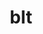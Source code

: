 ---
title: "blt"
layout: cache
categories: [package, develop]
meta: {"compilers": ["gcc@11.1.0", "gcc@11.4.0", "gcc@13.2.0", "gcc@7.3.1", "gcc@9.4.0", "intel-oneapi-compilers@2025.1.0", "intel-oneapi-compilers@2025.2.1"], "num_specs": 311, "num_specs_by_stack": {"data-vis-sdk": 78, "e4s": 15, "e4s-neoverse-v2": 78, "e4s-oneapi": 88, "e4s-rocm-external": 39, "radiuss": 6, "radiuss-aws": 6, "radiuss-aws-aarch64": 6, "root": 311}, "oss": ["amzn2", "ubuntu20.04", "ubuntu22.04", "ubuntu24.04"], "platforms": ["linux"], "stacks": ["data-vis-sdk", "e4s", "e4s-neoverse-v2", "e4s-oneapi", "e4s-rocm-external", "radiuss", "radiuss-aws", "radiuss-aws-aarch64", "root"], "targets": ["aarch64", "neoverse_v2", "x86_64_v3"], "versions": ["0.4.1", "0.7.0", "0.7.1"]}
spec_details: [{"compiler": "gcc@11.1.0", "hash": "27465wor3pny6zu3kt6vrcmroajy3row", "os": "ubuntu20.04", "platform": "linux", "size": "-", "stacks": ["data-vis-sdk", "root"], "target": "x86_64_v3", "variants": ["build_system=generic"], "versions": ["0.7.0"]}, {"compiler": "intel-oneapi-compilers@2025.1.0", "hash": "2clqonaq5ugpueibllwnjtujqy5auiqh", "os": "ubuntu22.04", "platform": "linux", "size": "-", "stacks": ["e4s-oneapi", "root"], "target": "x86_64_v3", "variants": ["build_system=generic"], "versions": ["0.7.0"]}, {"compiler": "gcc@11.4.0", "hash": "2grivzzrozxqk6va265gph7blmmo6xcd", "os": "ubuntu22.04", "platform": "linux", "size": "-", "stacks": ["e4s", "root"], "target": "x86_64_v3", "variants": ["build_system=generic"], "versions": ["0.4.1"]}, {"compiler": "gcc@11.4.0", "hash": "2jjcvrz3ifhqdbgpsp6mufl5hbg4whto", "os": "ubuntu22.04", "platform": "linux", "size": "-", "stacks": ["e4s-neoverse-v2", "root"], "target": "neoverse_v2", "variants": ["build_system=generic"], "versions": ["0.7.0"]}, {"compiler": "intel-oneapi-compilers@2025.1.0", "hash": "2m76pbqgqct5vsmfhgkblvt2gnofr5kw", "os": "ubuntu22.04", "platform": "linux", "size": "-", "stacks": ["e4s-oneapi", "root"], "target": "x86_64_v3", "variants": ["build_system=generic"], "versions": ["0.7.0"]}, {"compiler": "gcc@11.1.0", "hash": "2tajrv4iggtk25szxoi5s3ek44bc54fp", "os": "ubuntu20.04", "platform": "linux", "size": "-", "stacks": ["data-vis-sdk", "root"], "target": "x86_64_v3", "variants": ["build_system=generic"], "versions": ["0.4.1"]}, {"compiler": "intel-oneapi-compilers@2025.1.0", "hash": "2ubg73j2kcajjg46mnboyhlykwxflya7", "os": "ubuntu22.04", "platform": "linux", "size": "-", "stacks": ["e4s-oneapi", "root"], "target": "x86_64_v3", "variants": ["build_system=generic"], "versions": ["0.7.0"]}, {"compiler": "gcc@11.1.0", "hash": "33z2jkcrt4rwbiv7p2blyz32yzqmsyjt", "os": "ubuntu20.04", "platform": "linux", "size": "-", "stacks": ["data-vis-sdk", "root"], "target": "x86_64_v3", "variants": ["build_system=generic"], "versions": ["0.7.0"]}, {"compiler": "intel-oneapi-compilers@2025.2.1", "hash": "34ie5rxd3v6253phaxkffcynerlu2zsa", "os": "ubuntu24.04", "platform": "linux", "size": "-", "stacks": ["e4s-oneapi", "root"], "target": "x86_64_v3", "variants": ["build_system=generic"], "versions": ["0.7.1"]}, {"compiler": "intel-oneapi-compilers@2025.1.0", "hash": "3bgk2o4zkjx5gxwvd33pb55mltskbdz4", "os": "ubuntu22.04", "platform": "linux", "size": "-", "stacks": ["e4s-oneapi", "root"], "target": "x86_64_v3", "variants": ["build_system=generic"], "versions": ["0.7.1"]}, {"compiler": "gcc@11.4.0", "hash": "3dnq3v2dnmvmcwpkvigcm54ipeslvuex", "os": "ubuntu22.04", "platform": "linux", "size": "-", "stacks": ["e4s-neoverse-v2", "root"], "target": "neoverse_v2", "variants": ["build_system=generic"], "versions": ["0.7.0"]}, {"compiler": "gcc@11.4.0", "hash": "3m2h23c44tblit5kyr4srcleqd37a7ae", "os": "ubuntu22.04", "platform": "linux", "size": "-", "stacks": ["e4s-neoverse-v2", "root"], "target": "neoverse_v2", "variants": ["build_system=generic"], "versions": ["0.7.1"]}, {"compiler": "gcc@11.4.0", "hash": "3qmdhpodwnuhqcn45hkrn65th4r6xs2t", "os": "ubuntu22.04", "platform": "linux", "size": "-", "stacks": ["e4s-neoverse-v2", "root"], "target": "neoverse_v2", "variants": ["build_system=generic"], "versions": ["0.7.0"]}, {"compiler": "gcc@11.4.0", "hash": "3rzmok5bvf5f5piwegrszn7rqopbfm5k", "os": "ubuntu22.04", "platform": "linux", "size": "-", "stacks": ["e4s-rocm-external", "root"], "target": "x86_64_v3", "variants": ["build_system=generic"], "versions": ["0.7.0"]}, {"compiler": "gcc@11.4.0", "hash": "3ub4jxv2xyk636qyeh5tacscyywf4fe2", "os": "ubuntu22.04", "platform": "linux", "size": "-", "stacks": ["e4s", "e4s-rocm-external", "root"], "target": "x86_64_v3", "variants": ["build_system=generic"], "versions": ["0.7.1"]}, {"compiler": "gcc@11.1.0", "hash": "47ovvtewv3cw6fmgtogjqn3ke2jmrgtv", "os": "ubuntu20.04", "platform": "linux", "size": "-", "stacks": ["data-vis-sdk", "root"], "target": "x86_64_v3", "variants": ["build_system=generic"], "versions": ["0.7.0"]}, {"compiler": "intel-oneapi-compilers@2025.1.0", "hash": "4amammqzzdcf6jlj7n5jxddq4jwkkg6b", "os": "ubuntu22.04", "platform": "linux", "size": "-", "stacks": ["e4s-oneapi", "root"], "target": "x86_64_v3", "variants": ["build_system=generic"], "versions": ["0.7.0"]}, {"compiler": "intel-oneapi-compilers@2025.2.1", "hash": "4cbqtsnmc2cbqsscychh7wlg6aj4zo2p", "os": "ubuntu24.04", "platform": "linux", "size": "-", "stacks": ["e4s-oneapi", "root"], "target": "x86_64_v3", "variants": ["build_system=generic"], "versions": ["0.7.1"]}, {"compiler": "gcc@11.4.0", "hash": "4ffecrwh7ij6ahys23mtk26aypakqnwi", "os": "ubuntu22.04", "platform": "linux", "size": "-", "stacks": ["e4s-rocm-external", "root"], "target": "x86_64_v3", "variants": ["build_system=generic"], "versions": ["0.7.0"]}, {"compiler": "gcc@7.3.1", "hash": "4hmtrmuv2m237soyrzycpnrduubnd237", "os": "amzn2", "platform": "linux", "size": "-", "stacks": ["radiuss-aws", "root"], "target": "x86_64_v3", "variants": ["build_system=generic"], "versions": ["0.7.1"]}, {"compiler": "gcc@11.4.0", "hash": "4o75szpav74nfbpovl7m52esnet2zqwm", "os": "ubuntu22.04", "platform": "linux", "size": "-", "stacks": ["e4s-rocm-external", "root"], "target": "x86_64_v3", "variants": ["build_system=generic"], "versions": ["0.7.0"]}, {"compiler": "gcc@9.4.0", "hash": "4ohijk7ujzrfilunbym56t5s5x2mu6m3", "os": "ubuntu20.04", "platform": "linux", "size": "-", "stacks": ["data-vis-sdk", "root"], "target": "x86_64_v3", "variants": ["build_system=generic"], "versions": ["0.7.0"]}, {"compiler": "gcc@11.1.0", "hash": "4ougze6cshumygcvkmbef227kwcfrplh", "os": "ubuntu20.04", "platform": "linux", "size": "-", "stacks": ["data-vis-sdk", "root"], "target": "x86_64_v3", "variants": ["build_system=generic"], "versions": ["0.7.0"]}, {"compiler": "gcc@11.4.0", "hash": "4phigdigkxsrmgyzthxedtgy7cb7mjo5", "os": "ubuntu22.04", "platform": "linux", "size": "-", "stacks": ["e4s-rocm-external", "root"], "target": "x86_64_v3", "variants": ["build_system=generic"], "versions": ["0.7.0"]}, {"compiler": "gcc@11.1.0", "hash": "4pn3awc5f75pd3uqfxcatdubcx3sd6eu", "os": "ubuntu20.04", "platform": "linux", "size": "-", "stacks": ["data-vis-sdk", "root"], "target": "x86_64_v3", "variants": ["build_system=generic"], "versions": ["0.7.0"]}, {"compiler": "gcc@11.1.0", "hash": "4vy4c3ava27nysed2xtrxvdtzpvwxv7d", "os": "ubuntu20.04", "platform": "linux", "size": "-", "stacks": ["data-vis-sdk", "root"], "target": "x86_64_v3", "variants": ["build_system=generic"], "versions": ["0.7.0"]}, {"compiler": "gcc@11.4.0", "hash": "4yjltrjfcjqhqbdc7gyh6rbnr2pil4wa", "os": "ubuntu22.04", "platform": "linux", "size": "-", "stacks": ["e4s-neoverse-v2", "root"], "target": "neoverse_v2", "variants": ["build_system=generic"], "versions": ["0.7.0"]}, {"compiler": "gcc@11.4.0", "hash": "4zwyjit3jvvznml4p7h4apph4w7zyene", "os": "ubuntu22.04", "platform": "linux", "size": "-", "stacks": ["e4s-neoverse-v2", "root"], "target": "neoverse_v2", "variants": ["build_system=generic"], "versions": ["0.7.1"]}, {"compiler": "gcc@11.1.0", "hash": "53a5cxr7cgafzd4w6mcwmqosj4t7n5v5", "os": "ubuntu20.04", "platform": "linux", "size": "-", "stacks": ["data-vis-sdk", "root"], "target": "x86_64_v3", "variants": ["build_system=generic"], "versions": ["0.7.0"]}, {"compiler": "gcc@11.4.0", "hash": "545qz53uj6gqlinces2jv6owbvoodg7i", "os": "ubuntu22.04", "platform": "linux", "size": "-", "stacks": ["e4s-rocm-external", "root"], "target": "x86_64_v3", "variants": ["build_system=generic"], "versions": ["0.7.0"]}, {"compiler": "gcc@11.1.0", "hash": "54bejfidvdj7hfvjgqrislawpf6mdqcp", "os": "ubuntu20.04", "platform": "linux", "size": "-", "stacks": ["data-vis-sdk", "root"], "target": "x86_64_v3", "variants": ["build_system=generic"], "versions": ["0.7.0"]}, {"compiler": "gcc@11.4.0", "hash": "54rhhbfd3zpezljwp77hlbfj7argeq5m", "os": "ubuntu22.04", "platform": "linux", "size": "-", "stacks": ["e4s-neoverse-v2", "root"], "target": "neoverse_v2", "variants": ["build_system=generic"], "versions": ["0.7.1"]}, {"compiler": "gcc@11.4.0", "hash": "57bpfyyj4lml6b55b6xtmubvzlvlfgib", "os": "ubuntu22.04", "platform": "linux", "size": "-", "stacks": ["e4s-neoverse-v2", "root"], "target": "neoverse_v2", "variants": ["build_system=generic"], "versions": ["0.7.0"]}, {"compiler": "gcc@11.1.0", "hash": "5azer7irlumyd3bcrzndx5difl5t7cxf", "os": "ubuntu20.04", "platform": "linux", "size": "-", "stacks": ["data-vis-sdk", "root"], "target": "x86_64_v3", "variants": ["build_system=generic"], "versions": ["0.7.0"]}, {"compiler": "gcc@11.4.0", "hash": "5e3mlxlyst55xj2usx42xktynl4wkgnd", "os": "ubuntu22.04", "platform": "linux", "size": "-", "stacks": ["e4s-neoverse-v2", "root"], "target": "neoverse_v2", "variants": ["build_system=generic"], "versions": ["0.7.0"]}, {"compiler": "gcc@11.4.0", "hash": "5f22u2jmv3q6hph7aczuckhrrumgahhe", "os": "ubuntu22.04", "platform": "linux", "size": "-", "stacks": ["e4s-neoverse-v2", "root"], "target": "neoverse_v2", "variants": ["build_system=generic"], "versions": ["0.7.0"]}, {"compiler": "gcc@13.2.0", "hash": "5guiuyplesuqhge44ieuzmjrpnxkcewh", "os": "ubuntu24.04", "platform": "linux", "size": "-", "stacks": ["radiuss", "root"], "target": "x86_64_v3", "variants": ["build_system=generic"], "versions": ["0.7.1"]}, {"compiler": "gcc@11.1.0", "hash": "5izabylaudlvesjd2c6k5tdstlc2pqet", "os": "ubuntu20.04", "platform": "linux", "size": "-", "stacks": ["data-vis-sdk", "root"], "target": "x86_64_v3", "variants": ["build_system=generic"], "versions": ["0.7.0"]}, {"compiler": "gcc@11.4.0", "hash": "5l3774fofar7optwfatzc3opw6nc2jyf", "os": "ubuntu22.04", "platform": "linux", "size": "-", "stacks": ["e4s-neoverse-v2", "root"], "target": "neoverse_v2", "variants": ["build_system=generic"], "versions": ["0.7.0"]}, {"compiler": "gcc@11.4.0", "hash": "5q5ijeksrzndc44tpelv7xyzn3p5cxp2", "os": "ubuntu22.04", "platform": "linux", "size": "-", "stacks": ["e4s-neoverse-v2", "root"], "target": "neoverse_v2", "variants": ["build_system=generic"], "versions": ["0.7.0"]}, {"compiler": "intel-oneapi-compilers@2025.1.0", "hash": "5so5w7qy3vqv23myom3uu4j33mfxwf3i", "os": "ubuntu22.04", "platform": "linux", "size": "-", "stacks": ["e4s-oneapi", "root"], "target": "x86_64_v3", "variants": ["build_system=generic"], "versions": ["0.7.0"]}, {"compiler": "intel-oneapi-compilers@2025.1.0", "hash": "5va3545kb62yob36yxy3uiwbfmb77nbm", "os": "ubuntu22.04", "platform": "linux", "size": "-", "stacks": ["e4s-oneapi", "root"], "target": "x86_64_v3", "variants": ["build_system=generic"], "versions": ["0.7.0"]}, {"compiler": "intel-oneapi-compilers@2025.1.0", "hash": "5vofsb3ne3q2w3qnhvsuq2aunomghzxd", "os": "ubuntu22.04", "platform": "linux", "size": "-", "stacks": ["e4s-oneapi", "root"], "target": "x86_64_v3", "variants": ["build_system=generic"], "versions": ["0.7.0"]}, {"compiler": "gcc@11.4.0", "hash": "5w2wr6iezi6imlt3fjxnbhcb76zheiuw", "os": "ubuntu22.04", "platform": "linux", "size": "-", "stacks": ["e4s-neoverse-v2", "root"], "target": "neoverse_v2", "variants": ["build_system=generic"], "versions": ["0.7.0"]}, {"compiler": "gcc@11.4.0", "hash": "5zkoeibjlznt6fb57icgl56r7i75f36b", "os": "ubuntu22.04", "platform": "linux", "size": "-", "stacks": ["e4s-neoverse-v2", "root"], "target": "neoverse_v2", "variants": ["build_system=generic"], "versions": ["0.7.0"]}, {"compiler": "gcc@7.3.1", "hash": "5zs5dglnwjlgcinlz5jr65x2jw7jhl2g", "os": "amzn2", "platform": "linux", "size": "-", "stacks": ["radiuss-aws-aarch64", "root"], "target": "aarch64", "variants": ["build_system=generic"], "versions": ["0.7.1"]}, {"compiler": "intel-oneapi-compilers@2025.1.0", "hash": "665edgy4zqo3cj4houupi27hqookn3ry", "os": "ubuntu22.04", "platform": "linux", "size": "-", "stacks": ["e4s-oneapi", "root"], "target": "x86_64_v3", "variants": ["build_system=generic"], "versions": ["0.7.0"]}, {"compiler": "gcc@11.4.0", "hash": "67nn4lfi6wkbgxt7qrwsvbpq2mqjjsmk", "os": "ubuntu22.04", "platform": "linux", "size": "-", "stacks": ["e4s-neoverse-v2", "root"], "target": "neoverse_v2", "variants": ["build_system=generic"], "versions": ["0.7.0"]}, {"compiler": "intel-oneapi-compilers@2025.1.0", "hash": "6ardtiwntftzxyyp67vn33ayo6sf3oio", "os": "ubuntu22.04", "platform": "linux", "size": "-", "stacks": ["e4s-oneapi", "root"], "target": "x86_64_v3", "variants": ["build_system=generic"], "versions": ["0.7.0"]}, {"compiler": "gcc@11.1.0", "hash": "6cxbani6stkgg6remu2pieahvreklu3c", "os": "ubuntu20.04", "platform": "linux", "size": "-", "stacks": ["data-vis-sdk", "root"], "target": "x86_64_v3", "variants": ["build_system=generic"], "versions": ["0.7.0"]}, {"compiler": "intel-oneapi-compilers@2025.1.0", "hash": "6dkwzrm3i6kld47vh43mbjyjgyqfmn5v", "os": "ubuntu22.04", "platform": "linux", "size": "-", "stacks": ["e4s-oneapi", "root"], "target": "x86_64_v3", "variants": ["build_system=generic"], "versions": ["0.7.0"]}, {"compiler": "gcc@11.4.0", "hash": "6ibnoebvw4kzbvdaqrxx7jbmo6s35xiz", "os": "ubuntu22.04", "platform": "linux", "size": "-", "stacks": ["e4s-rocm-external", "root"], "target": "x86_64_v3", "variants": ["build_system=generic"], "versions": ["0.7.0"]}, {"compiler": "gcc@11.1.0", "hash": "6mykivaeaofiuwmptd7yb5hegcmfmrhw", "os": "ubuntu20.04", "platform": "linux", "size": "-", "stacks": ["data-vis-sdk", "root"], "target": "x86_64_v3", "variants": ["build_system=generic"], "versions": ["0.7.0"]}, {"compiler": "gcc@11.4.0", "hash": "6n5kvcxoejzxk4bu52fvnge2g6qos5m5", "os": "ubuntu22.04", "platform": "linux", "size": "-", "stacks": ["e4s-neoverse-v2", "root"], "target": "neoverse_v2", "variants": ["build_system=generic"], "versions": ["0.7.0"]}, {"compiler": "gcc@11.4.0", "hash": "6ooas43fj7bbmnfqvpnbntirblguyrsb", "os": "ubuntu22.04", "platform": "linux", "size": "-", "stacks": ["e4s", "root"], "target": "x86_64_v3", "variants": ["build_system=generic"], "versions": ["0.4.1"]}, {"compiler": "gcc@11.4.0", "hash": "6pqdvslf2iecktxojktr55hn4ddazwa3", "os": "ubuntu22.04", "platform": "linux", "size": "-", "stacks": ["e4s", "root"], "target": "x86_64_v3", "variants": ["build_system=generic"], "versions": ["0.4.1"]}, {"compiler": "gcc@11.1.0", "hash": "6xhhe6htsuvqeu2v62q5ddxumi72d73z", "os": "ubuntu20.04", "platform": "linux", "size": "-", "stacks": ["data-vis-sdk", "root"], "target": "x86_64_v3", "variants": ["build_system=generic"], "versions": ["0.7.0"]}, {"compiler": "gcc@11.1.0", "hash": "74oyefb4pmbeul2rchkevq73wcl6wy4p", "os": "ubuntu20.04", "platform": "linux", "size": "-", "stacks": ["data-vis-sdk", "root"], "target": "x86_64_v3", "variants": ["build_system=generic"], "versions": ["0.7.0"]}, {"compiler": "gcc@11.4.0", "hash": "75q7xfoeq3tr2pjaeph3hijezamrejee", "os": "ubuntu22.04", "platform": "linux", "size": "-", "stacks": ["e4s-neoverse-v2", "root"], "target": "neoverse_v2", "variants": ["build_system=generic"], "versions": ["0.7.0"]}, {"compiler": "gcc@11.1.0", "hash": "77ayz6niwg4mbn3p2vfrvmfcmt5sz2dh", "os": "ubuntu20.04", "platform": "linux", "size": "-", "stacks": ["data-vis-sdk", "root"], "target": "x86_64_v3", "variants": ["build_system=generic"], "versions": ["0.7.0"]}, {"compiler": "gcc@11.4.0", "hash": "7ahrnt6v2axaq2c3iwjvkbynrtkiyj5o", "os": "ubuntu22.04", "platform": "linux", "size": "-", "stacks": ["e4s", "e4s-rocm-external", "root"], "target": "x86_64_v3", "variants": ["build_system=generic"], "versions": ["0.7.1"]}, {"compiler": "gcc@11.1.0", "hash": "7bocaviezubwfufzi4ejnajcehl3hiqy", "os": "ubuntu20.04", "platform": "linux", "size": "-", "stacks": ["data-vis-sdk", "root"], "target": "x86_64_v3", "variants": ["build_system=generic"], "versions": ["0.4.1"]}, {"compiler": "gcc@11.4.0", "hash": "7ddbuas7jqofqsru5jdklcsjasc73r6p", "os": "ubuntu22.04", "platform": "linux", "size": "-", "stacks": ["e4s-neoverse-v2", "root"], "target": "neoverse_v2", "variants": ["build_system=generic"], "versions": ["0.7.0"]}, {"compiler": "intel-oneapi-compilers@2025.1.0", "hash": "7tpzh7xeg3kevdddv7xcg5qmu7flvynw", "os": "ubuntu22.04", "platform": "linux", "size": "-", "stacks": ["e4s-oneapi", "root"], "target": "x86_64_v3", "variants": ["build_system=generic"], "versions": ["0.7.0"]}, {"compiler": "intel-oneapi-compilers@2025.1.0", "hash": "7u74ow6xqv23indp5k36oh5fun3vvzrc", "os": "ubuntu22.04", "platform": "linux", "size": "-", "stacks": ["e4s-oneapi", "root"], "target": "x86_64_v3", "variants": ["build_system=generic"], "versions": ["0.7.0"]}, {"compiler": "intel-oneapi-compilers@2025.1.0", "hash": "7wompt4sos7gnxj3yunj6medbtr5lzqf", "os": "ubuntu22.04", "platform": "linux", "size": "-", "stacks": ["e4s-oneapi", "root"], "target": "x86_64_v3", "variants": ["build_system=generic"], "versions": ["0.7.0"]}, {"compiler": "gcc@11.4.0", "hash": "a5rvb5mzwxodlfde434ur5wwqmlpsrbi", "os": "ubuntu22.04", "platform": "linux", "size": "-", "stacks": ["e4s-rocm-external", "root"], "target": "x86_64_v3", "variants": ["build_system=generic"], "versions": ["0.7.0"]}, {"compiler": "gcc@11.4.0", "hash": "aacgrif4gwx32vi5sbo4nnxydqocsdfd", "os": "ubuntu22.04", "platform": "linux", "size": "-", "stacks": ["e4s-neoverse-v2", "root"], "target": "neoverse_v2", "variants": ["build_system=generic"], "versions": ["0.7.0"]}, {"compiler": "gcc@11.1.0", "hash": "aexmznqmpkawuo2rog4a7ujcdi6rsvhw", "os": "ubuntu20.04", "platform": "linux", "size": "-", "stacks": ["data-vis-sdk", "root"], "target": "x86_64_v3", "variants": ["build_system=generic"], "versions": ["0.7.0"]}, {"compiler": "gcc@7.3.1", "hash": "afetq6o7rxgo7be7magspex6emjla3sb", "os": "amzn2", "platform": "linux", "size": "-", "stacks": ["radiuss-aws-aarch64", "root"], "target": "aarch64", "variants": ["build_system=generic"], "versions": ["0.7.1"]}, {"compiler": "gcc@13.2.0", "hash": "ajmmsjbfyvs4cu7ksnd64fha7hacby6d", "os": "ubuntu24.04", "platform": "linux", "size": "-", "stacks": ["radiuss", "root"], "target": "x86_64_v3", "variants": ["build_system=generic"], "versions": ["0.7.1"]}, {"compiler": "gcc@11.4.0", "hash": "al6lu3h5nz7hw4xwdzt735p3xswh7j5j", "os": "ubuntu22.04", "platform": "linux", "size": "-", "stacks": ["e4s-neoverse-v2", "root"], "target": "neoverse_v2", "variants": ["build_system=generic"], "versions": ["0.7.0"]}, {"compiler": "intel-oneapi-compilers@2025.1.0", "hash": "alhhxrknolvwczwrdfymzj3txl6ix4g2", "os": "ubuntu22.04", "platform": "linux", "size": "-", "stacks": ["e4s-oneapi", "root"], "target": "x86_64_v3", "variants": ["build_system=generic"], "versions": ["0.7.0"]}, {"compiler": "intel-oneapi-compilers@2025.1.0", "hash": "aoguwx7jbhphe25prd5neompclttnuvq", "os": "ubuntu22.04", "platform": "linux", "size": "-", "stacks": ["e4s-oneapi", "root"], "target": "x86_64_v3", "variants": ["build_system=generic"], "versions": ["0.7.0"]}, {"compiler": "gcc@11.4.0", "hash": "apkxszrwwovjv4drwv6itlquwnspizs7", "os": "ubuntu22.04", "platform": "linux", "size": "-", "stacks": ["e4s-neoverse-v2", "root"], "target": "neoverse_v2", "variants": ["build_system=generic"], "versions": ["0.7.1"]}, {"compiler": "gcc@11.4.0", "hash": "arfklt56qxldoyni4izzviyvsclicamj", "os": "ubuntu22.04", "platform": "linux", "size": "-", "stacks": ["e4s-rocm-external", "root"], "target": "x86_64_v3", "variants": ["build_system=generic"], "versions": ["0.7.0"]}, {"compiler": "gcc@11.1.0", "hash": "atvpmsgguvncvpe7ritftszzzfiujwah", "os": "ubuntu20.04", "platform": "linux", "size": "-", "stacks": ["data-vis-sdk", "root"], "target": "x86_64_v3", "variants": ["build_system=generic"], "versions": ["0.7.0"]}, {"compiler": "gcc@11.4.0", "hash": "axufa3pn2j6732fgjkvcnnzrccv5sadg", "os": "ubuntu22.04", "platform": "linux", "size": "-", "stacks": ["e4s-rocm-external", "root"], "target": "x86_64_v3", "variants": ["build_system=generic"], "versions": ["0.7.0"]}, {"compiler": "gcc@11.4.0", "hash": "b4435dp2slv2xecqaryog5xi655dgvlr", "os": "ubuntu22.04", "platform": "linux", "size": "-", "stacks": ["e4s-neoverse-v2", "root"], "target": "neoverse_v2", "variants": ["build_system=generic"], "versions": ["0.7.0"]}, {"compiler": "gcc@11.4.0", "hash": "b6qjjzl4ngmcma5wkjp7vhd64ndassl4", "os": "ubuntu22.04", "platform": "linux", "size": "-", "stacks": ["e4s", "root"], "target": "x86_64_v3", "variants": ["build_system=generic"], "versions": ["0.7.1"]}, {"compiler": "intel-oneapi-compilers@2025.1.0", "hash": "bisrvn3tiyn2t7elcxcfng5oub2jt473", "os": "ubuntu22.04", "platform": "linux", "size": "-", "stacks": ["e4s-oneapi", "root"], "target": "x86_64_v3", "variants": ["build_system=generic"], "versions": ["0.7.0"]}, {"compiler": "gcc@11.4.0", "hash": "bk2zgwj7wgyeunvcaccg6k7htmdgww64", "os": "ubuntu22.04", "platform": "linux", "size": "-", "stacks": ["e4s-rocm-external", "root"], "target": "x86_64_v3", "variants": ["build_system=generic"], "versions": ["0.7.0"]}, {"compiler": "gcc@11.4.0", "hash": "bobtkznbzqhzelnozgdjuzbxpidrnc6m", "os": "ubuntu22.04", "platform": "linux", "size": "-", "stacks": ["e4s-neoverse-v2", "root"], "target": "neoverse_v2", "variants": ["build_system=generic"], "versions": ["0.7.0"]}, {"compiler": "gcc@11.1.0", "hash": "c2d4y5t4eopch5zr5qhs7xxcaosrgafe", "os": "ubuntu20.04", "platform": "linux", "size": "-", "stacks": ["data-vis-sdk", "root"], "target": "x86_64_v3", "variants": ["build_system=generic"], "versions": ["0.7.0"]}, {"compiler": "gcc@11.1.0", "hash": "c4zn3wltil5nnrcg4sodqh4xzcgzlos7", "os": "ubuntu20.04", "platform": "linux", "size": "-", "stacks": ["data-vis-sdk", "root"], "target": "x86_64_v3", "variants": ["build_system=generic"], "versions": ["0.7.0"]}, {"compiler": "intel-oneapi-compilers@2025.1.0", "hash": "cbcangdv462rhchzoxadumlfaydi6qlv", "os": "ubuntu22.04", "platform": "linux", "size": "-", "stacks": ["e4s-oneapi", "root"], "target": "x86_64_v3", "variants": ["build_system=generic"], "versions": ["0.7.0"]}, {"compiler": "gcc@11.4.0", "hash": "cbxpd7yhrzgudqwomgdhnskijdp3rkik", "os": "ubuntu22.04", "platform": "linux", "size": "-", "stacks": ["e4s-neoverse-v2", "root"], "target": "neoverse_v2", "variants": ["build_system=generic"], "versions": ["0.7.1"]}, {"compiler": "gcc@11.1.0", "hash": "cd7fye6blummrp2f6mr5rwmuyc46xq24", "os": "ubuntu20.04", "platform": "linux", "size": "-", "stacks": ["data-vis-sdk", "root"], "target": "x86_64_v3", "variants": ["build_system=generic"], "versions": ["0.7.0"]}, {"compiler": "intel-oneapi-compilers@2025.1.0", "hash": "cejtzkk5mtiye5bvjnaemgl6qes346zg", "os": "ubuntu22.04", "platform": "linux", "size": "-", "stacks": ["e4s-oneapi", "root"], "target": "x86_64_v3", "variants": ["build_system=generic"], "versions": ["0.7.0"]}, {"compiler": "intel-oneapi-compilers@2025.1.0", "hash": "cepaavfi6t3e7ocxclpdcdlv6kvtjh46", "os": "ubuntu22.04", "platform": "linux", "size": "-", "stacks": ["e4s-oneapi", "root"], "target": "x86_64_v3", "variants": ["build_system=generic"], "versions": ["0.7.0"]}, {"compiler": "gcc@11.1.0", "hash": "cmzoedzzzsewi4hmidynkzwmjzlewx6j", "os": "ubuntu20.04", "platform": "linux", "size": "-", "stacks": ["data-vis-sdk", "root"], "target": "x86_64_v3", "variants": ["build_system=generic"], "versions": ["0.7.0"]}, {"compiler": "gcc@7.3.1", "hash": "co6ioe76w4pffl3vauxhly65yxbkyudg", "os": "amzn2", "platform": "linux", "size": "-", "stacks": ["radiuss-aws", "root"], "target": "x86_64_v3", "variants": ["build_system=generic"], "versions": ["0.7.1"]}, {"compiler": "intel-oneapi-compilers@2025.1.0", "hash": "comjl3zwbjsxc7cqoqpote4sumehktix", "os": "ubuntu22.04", "platform": "linux", "size": "-", "stacks": ["e4s-oneapi", "root"], "target": "x86_64_v3", "variants": ["build_system=generic"], "versions": ["0.7.0"]}, {"compiler": "gcc@7.3.1", "hash": "cp56xwb4qgg5gsf4qje3gluhqnzzlax7", "os": "amzn2", "platform": "linux", "size": "-", "stacks": ["radiuss-aws", "root"], "target": "x86_64_v3", "variants": ["build_system=generic"], "versions": ["0.7.1"]}, {"compiler": "gcc@11.4.0", "hash": "ctb4o6eem5hgqj7hjwuttx7tigmrhn7v", "os": "ubuntu22.04", "platform": "linux", "size": "-", "stacks": ["e4s", "root"], "target": "x86_64_v3", "variants": ["build_system=generic"], "versions": ["0.7.1"]}, {"compiler": "intel-oneapi-compilers@2025.1.0", "hash": "cwkntoujmrzy54zyelpvmd2t55wmfokt", "os": "ubuntu22.04", "platform": "linux", "size": "-", "stacks": ["e4s-oneapi", "root"], "target": "x86_64_v3", "variants": ["build_system=generic"], "versions": ["0.7.0"]}, {"compiler": "gcc@13.2.0", "hash": "d75wndr6prah6lcikwezwfynv633om3g", "os": "ubuntu24.04", "platform": "linux", "size": "-", "stacks": ["radiuss", "root"], "target": "x86_64_v3", "variants": ["build_system=generic"], "versions": ["0.7.1"]}, {"compiler": "gcc@11.4.0", "hash": "dktajflphcpedldi7rloi2teksjp57ve", "os": "ubuntu22.04", "platform": "linux", "size": "-", "stacks": ["e4s-neoverse-v2", "root"], "target": "neoverse_v2", "variants": ["build_system=generic"], "versions": ["0.7.0"]}, {"compiler": "gcc@11.1.0", "hash": "dmxlyzekugmf4pruugrm3ynjxfgghltr", "os": "ubuntu20.04", "platform": "linux", "size": "-", "stacks": ["data-vis-sdk", "root"], "target": "x86_64_v3", "variants": ["build_system=generic"], "versions": ["0.7.0"]}, {"compiler": "intel-oneapi-compilers@2025.1.0", "hash": "dpunzr6wvjhz7j2tt5mq5znduvoozpeo", "os": "ubuntu22.04", "platform": "linux", "size": "-", "stacks": ["e4s-oneapi", "root"], "target": "x86_64_v3", "variants": ["build_system=generic"], "versions": ["0.7.0"]}, {"compiler": "intel-oneapi-compilers@2025.1.0", "hash": "drggpizgqdv2ar7amqkyrutra6djmb7g", "os": "ubuntu22.04", "platform": "linux", "size": "-", "stacks": ["e4s-oneapi", "root"], "target": "x86_64_v3", "variants": ["build_system=generic"], "versions": ["0.7.0"]}, {"compiler": "gcc@11.4.0", "hash": "drufehx7lwc4gras3rgiqfveungoe6ug", "os": "ubuntu22.04", "platform": "linux", "size": "-", "stacks": ["e4s-rocm-external", "root"], "target": "x86_64_v3", "variants": ["build_system=generic"], "versions": ["0.7.0"]}, {"compiler": "gcc@11.4.0", "hash": "dsz7w7dkkxpfxhna5rw4jefgutt3eah7", "os": "ubuntu22.04", "platform": "linux", "size": "-", "stacks": ["e4s-neoverse-v2", "root"], "target": "neoverse_v2", "variants": ["build_system=generic"], "versions": ["0.7.0"]}, {"compiler": "gcc@11.4.0", "hash": "dv7wbr3mt7qrl5kkopxs23ki5v3xlucc", "os": "ubuntu22.04", "platform": "linux", "size": "-", "stacks": ["e4s-neoverse-v2", "root"], "target": "neoverse_v2", "variants": ["build_system=generic"], "versions": ["0.7.0"]}, {"compiler": "gcc@11.4.0", "hash": "dxne6pgk4lbfyi6qpngb2etpsjsgonkw", "os": "ubuntu22.04", "platform": "linux", "size": "-", "stacks": ["e4s-rocm-external", "root"], "target": "x86_64_v3", "variants": ["build_system=generic"], "versions": ["0.7.0"]}, {"compiler": "gcc@11.1.0", "hash": "dzqtdver7uexks4b7xnjw743ls5rsotz", "os": "ubuntu20.04", "platform": "linux", "size": "-", "stacks": ["data-vis-sdk", "root"], "target": "x86_64_v3", "variants": ["build_system=generic"], "versions": ["0.7.0"]}, {"compiler": "gcc@11.4.0", "hash": "e4jizjegkbltbpmcwy7sx6wktr5kowuf", "os": "ubuntu22.04", "platform": "linux", "size": "-", "stacks": ["e4s-neoverse-v2", "root"], "target": "neoverse_v2", "variants": ["build_system=generic"], "versions": ["0.7.0"]}, {"compiler": "gcc@11.1.0", "hash": "e4pk66knbevn2iy65b6dh4t6ubtubwcm", "os": "ubuntu20.04", "platform": "linux", "size": "-", "stacks": ["data-vis-sdk", "root"], "target": "x86_64_v3", "variants": ["build_system=generic"], "versions": ["0.4.1"]}, {"compiler": "gcc@11.4.0", "hash": "e6gnhtwtj3xtqoby6ry62wcyiqxuiycx", "os": "ubuntu22.04", "platform": "linux", "size": "-", "stacks": ["e4s-neoverse-v2", "root"], "target": "neoverse_v2", "variants": ["build_system=generic"], "versions": ["0.7.0"]}, {"compiler": "gcc@11.1.0", "hash": "ed7u7w7bi6biwmfe64qy5odclwjvt3b6", "os": "ubuntu20.04", "platform": "linux", "size": "-", "stacks": ["data-vis-sdk", "root"], "target": "x86_64_v3", "variants": ["build_system=generic"], "versions": ["0.7.1"]}, {"compiler": "gcc@11.4.0", "hash": "efew5qefur3ymfhyb67axpoytg6njezk", "os": "ubuntu22.04", "platform": "linux", "size": "-", "stacks": ["e4s-neoverse-v2", "root"], "target": "neoverse_v2", "variants": ["build_system=generic"], "versions": ["0.7.0"]}, {"compiler": "gcc@11.1.0", "hash": "ehf5kaxwh2kk54fwxmmss7kurj7rawmm", "os": "ubuntu20.04", "platform": "linux", "size": "-", "stacks": ["data-vis-sdk", "root"], "target": "x86_64_v3", "variants": ["build_system=generic"], "versions": ["0.7.0"]}, {"compiler": "gcc@11.4.0", "hash": "eihacjpbpijspu5rxkvatrv4x75rmewu", "os": "ubuntu22.04", "platform": "linux", "size": "-", "stacks": ["e4s-rocm-external", "root"], "target": "x86_64_v3", "variants": ["build_system=generic"], "versions": ["0.7.0"]}, {"compiler": "gcc@11.4.0", "hash": "emne2vslsjh6nbfq3byg6efhlkc6s4mp", "os": "ubuntu22.04", "platform": "linux", "size": "-", "stacks": ["e4s-neoverse-v2", "root"], "target": "neoverse_v2", "variants": ["build_system=generic"], "versions": ["0.7.1"]}, {"compiler": "intel-oneapi-compilers@2025.1.0", "hash": "emvowjhanaw7q4h5alxivelxf4tja3um", "os": "ubuntu22.04", "platform": "linux", "size": "-", "stacks": ["e4s-oneapi", "root"], "target": "x86_64_v3", "variants": ["build_system=generic"], "versions": ["0.7.0"]}, {"compiler": "intel-oneapi-compilers@2025.1.0", "hash": "eqs2wmvbgx7npzgwr7klybpgqmkmbldh", "os": "ubuntu22.04", "platform": "linux", "size": "-", "stacks": ["e4s-oneapi", "root"], "target": "x86_64_v3", "variants": ["build_system=generic"], "versions": ["0.7.0"]}, {"compiler": "gcc@11.1.0", "hash": "esmo25laxts5ptt3coppbs4cvwctrpzm", "os": "ubuntu20.04", "platform": "linux", "size": "-", "stacks": ["data-vis-sdk", "root"], "target": "x86_64_v3", "variants": ["build_system=generic"], "versions": ["0.4.1"]}, {"compiler": "intel-oneapi-compilers@2025.1.0", "hash": "evnr4wiyej5kl26zp6lg7xe7hfjq7aco", "os": "ubuntu22.04", "platform": "linux", "size": "-", "stacks": ["e4s-oneapi", "root"], "target": "x86_64_v3", "variants": ["build_system=generic"], "versions": ["0.7.0"]}, {"compiler": "gcc@7.3.1", "hash": "evxie7z5hy2cgdmn44hmrvpvxsquqxgp", "os": "amzn2", "platform": "linux", "size": "-", "stacks": ["radiuss-aws-aarch64", "root"], "target": "aarch64", "variants": ["build_system=generic"], "versions": ["0.7.1"]}, {"compiler": "gcc@11.4.0", "hash": "ey5hozftuefu6amom3rzxjj4nhmk7e3o", "os": "ubuntu22.04", "platform": "linux", "size": "-", "stacks": ["e4s-neoverse-v2", "root"], "target": "neoverse_v2", "variants": ["build_system=generic"], "versions": ["0.7.0"]}, {"compiler": "intel-oneapi-compilers@2025.1.0", "hash": "ezwt4rsjvrfqhtssd5y5lti6ywth4x2d", "os": "ubuntu22.04", "platform": "linux", "size": "-", "stacks": ["e4s-oneapi", "root"], "target": "x86_64_v3", "variants": ["build_system=generic"], "versions": ["0.7.0"]}, {"compiler": "gcc@11.4.0", "hash": "f4nysvzshess4p7zksomdpmlih7endcm", "os": "ubuntu22.04", "platform": "linux", "size": "-", "stacks": ["e4s-rocm-external", "root"], "target": "x86_64_v3", "variants": ["build_system=generic"], "versions": ["0.7.0"]}, {"compiler": "intel-oneapi-compilers@2025.1.0", "hash": "fbeu67npmybjpmy5hlam72scmi6vghzo", "os": "ubuntu22.04", "platform": "linux", "size": "-", "stacks": ["e4s-oneapi", "root"], "target": "x86_64_v3", "variants": ["build_system=generic"], "versions": ["0.7.0"]}, {"compiler": "gcc@11.4.0", "hash": "fds2nm5gp222my5el7yed7vftkcafb53", "os": "ubuntu22.04", "platform": "linux", "size": "-", "stacks": ["e4s-rocm-external", "root"], "target": "x86_64_v3", "variants": ["build_system=generic"], "versions": ["0.7.0"]}, {"compiler": "intel-oneapi-compilers@2025.1.0", "hash": "fjtreqj7gc2lxr2vqpxxvu76o3svsgfw", "os": "ubuntu22.04", "platform": "linux", "size": "-", "stacks": ["e4s-oneapi", "root"], "target": "x86_64_v3", "variants": ["build_system=generic"], "versions": ["0.7.1"]}, {"compiler": "gcc@11.4.0", "hash": "fmzxoz6omqnrojbss5cnknbf5qv7anm7", "os": "ubuntu22.04", "platform": "linux", "size": "-", "stacks": ["e4s-neoverse-v2", "root"], "target": "neoverse_v2", "variants": ["build_system=generic"], "versions": ["0.7.0"]}, {"compiler": "intel-oneapi-compilers@2025.1.0", "hash": "fpxlfbg6otvme37mhzcwsvxikuwbqk3b", "os": "ubuntu22.04", "platform": "linux", "size": "-", "stacks": ["e4s-oneapi", "root"], "target": "x86_64_v3", "variants": ["build_system=generic"], "versions": ["0.7.0"]}, {"compiler": "gcc@11.4.0", "hash": "g3tew6uhzd3xau5gyhqonl7u6s4blikg", "os": "ubuntu22.04", "platform": "linux", "size": "-", "stacks": ["e4s", "root"], "target": "x86_64_v3", "variants": ["build_system=generic"], "versions": ["0.7.1"]}, {"compiler": "gcc@7.3.1", "hash": "gclb74lysidean6av62fvwkq74677uxq", "os": "amzn2", "platform": "linux", "size": "-", "stacks": ["radiuss-aws", "root"], "target": "x86_64_v3", "variants": ["build_system=generic"], "versions": ["0.7.1"]}, {"compiler": "gcc@11.4.0", "hash": "gedrav33bayykfvdltui2vv7mjdt5ppe", "os": "ubuntu22.04", "platform": "linux", "size": "-", "stacks": ["e4s-rocm-external", "root"], "target": "x86_64_v3", "variants": ["build_system=generic"], "versions": ["0.7.0"]}, {"compiler": "intel-oneapi-compilers@2025.1.0", "hash": "gijngdvdisgqb4his535ah73xhqmuafk", "os": "ubuntu22.04", "platform": "linux", "size": "-", "stacks": ["e4s-oneapi", "root"], "target": "x86_64_v3", "variants": ["build_system=generic"], "versions": ["0.7.0"]}, {"compiler": "gcc@11.4.0", "hash": "gjkp5ewffqc6thjudw3xxzniswkgqvxu", "os": "ubuntu22.04", "platform": "linux", "size": "-", "stacks": ["e4s-neoverse-v2", "root"], "target": "neoverse_v2", "variants": ["build_system=generic"], "versions": ["0.7.0"]}, {"compiler": "gcc@11.4.0", "hash": "gm7j3ns54ho5xigf4iabb7bn5yn5ajky", "os": "ubuntu22.04", "platform": "linux", "size": "-", "stacks": ["e4s-neoverse-v2", "root"], "target": "neoverse_v2", "variants": ["build_system=generic"], "versions": ["0.7.0"]}, {"compiler": "intel-oneapi-compilers@2025.1.0", "hash": "gr52c4awbqtqmxfoc2jdezd6rgk2srz2", "os": "ubuntu22.04", "platform": "linux", "size": "-", "stacks": ["e4s-oneapi", "root"], "target": "x86_64_v3", "variants": ["build_system=generic"], "versions": ["0.7.0"]}, {"compiler": "gcc@11.4.0", "hash": "grvi2m6u2meyxbx7e54ufku6x7mkbu7m", "os": "ubuntu22.04", "platform": "linux", "size": "-", "stacks": ["e4s-neoverse-v2", "root"], "target": "neoverse_v2", "variants": ["build_system=generic"], "versions": ["0.7.0"]}, {"compiler": "gcc@11.4.0", "hash": "h3zevdwglbm2lpdgwta6thzmm3xqgvyc", "os": "ubuntu22.04", "platform": "linux", "size": "-", "stacks": ["e4s-neoverse-v2", "root"], "target": "neoverse_v2", "variants": ["build_system=generic"], "versions": ["0.7.0"]}, {"compiler": "gcc@9.4.0", "hash": "ha4hvms3e7xlfvgszzmw5wtlpqoimoan", "os": "ubuntu20.04", "platform": "linux", "size": "-", "stacks": ["data-vis-sdk", "root"], "target": "x86_64_v3", "variants": ["build_system=generic"], "versions": ["0.7.0"]}, {"compiler": "gcc@11.4.0", "hash": "hci2yrcsmg7ty22twbtvgoo2l53fzg72", "os": "ubuntu22.04", "platform": "linux", "size": "-", "stacks": ["e4s-rocm-external", "root"], "target": "x86_64_v3", "variants": ["build_system=generic"], "versions": ["0.7.0"]}, {"compiler": "gcc@11.1.0", "hash": "hesohj7dsvxke5hxlkjx6uynj5tgbco5", "os": "ubuntu20.04", "platform": "linux", "size": "-", "stacks": ["data-vis-sdk", "root"], "target": "x86_64_v3", "variants": ["build_system=generic"], "versions": ["0.7.0"]}, {"compiler": "gcc@11.4.0", "hash": "hhthsg3gshsflb6hgekhjsmj6ooqhpoh", "os": "ubuntu22.04", "platform": "linux", "size": "-", "stacks": ["e4s-neoverse-v2", "root"], "target": "neoverse_v2", "variants": ["build_system=generic"], "versions": ["0.7.1"]}, {"compiler": "gcc@11.4.0", "hash": "hlq6o7ygp62ablbuacv2pcuzia5xdrtl", "os": "ubuntu22.04", "platform": "linux", "size": "-", "stacks": ["e4s-neoverse-v2", "root"], "target": "neoverse_v2", "variants": ["build_system=generic"], "versions": ["0.7.0"]}, {"compiler": "gcc@11.4.0", "hash": "hnlbvifgkspwbq3sp5boelxknx3icuqr", "os": "ubuntu22.04", "platform": "linux", "size": "-", "stacks": ["e4s-rocm-external", "root"], "target": "x86_64_v3", "variants": ["build_system=generic"], "versions": ["0.7.0"]}, {"compiler": "intel-oneapi-compilers@2025.1.0", "hash": "hoy7uep4yzntwledl3xbqf5o4saiuzkh", "os": "ubuntu22.04", "platform": "linux", "size": "-", "stacks": ["e4s-oneapi", "root"], "target": "x86_64_v3", "variants": ["build_system=generic"], "versions": ["0.7.0"]}, {"compiler": "gcc@11.1.0", "hash": "hrhrhduzhrw2bjgcxvgsrtiqr65iba43", "os": "ubuntu20.04", "platform": "linux", "size": "-", "stacks": ["data-vis-sdk", "root"], "target": "x86_64_v3", "variants": ["build_system=generic"], "versions": ["0.7.0"]}, {"compiler": "gcc@11.1.0", "hash": "hw3uxmlmzdb5vincjxitm64lpgfhphoc", "os": "ubuntu20.04", "platform": "linux", "size": "-", "stacks": ["data-vis-sdk", "root"], "target": "x86_64_v3", "variants": ["build_system=generic"], "versions": ["0.7.0"]}, {"compiler": "intel-oneapi-compilers@2025.1.0", "hash": "hxzlj574zulmmc73ituznzddyqp6codd", "os": "ubuntu22.04", "platform": "linux", "size": "-", "stacks": ["e4s-oneapi", "root"], "target": "x86_64_v3", "variants": ["build_system=generic"], "versions": ["0.7.0"]}, {"compiler": "gcc@9.4.0", "hash": "i5utvunmetgh3ka5lwh46i5nmxdvwxaw", "os": "ubuntu20.04", "platform": "linux", "size": "-", "stacks": ["data-vis-sdk", "root"], "target": "x86_64_v3", "variants": ["build_system=generic"], "versions": ["0.7.0"]}, {"compiler": "intel-oneapi-compilers@2025.1.0", "hash": "ialne6qemoztyrbtprojyinjooj7dtuq", "os": "ubuntu22.04", "platform": "linux", "size": "-", "stacks": ["e4s-oneapi", "root"], "target": "x86_64_v3", "variants": ["build_system=generic"], "versions": ["0.7.0"]}, {"compiler": "gcc@11.1.0", "hash": "id4gizvj5y5ucjwn3vtinnsrqapdlgdr", "os": "ubuntu20.04", "platform": "linux", "size": "-", "stacks": ["data-vis-sdk", "root"], "target": "x86_64_v3", "variants": ["build_system=generic"], "versions": ["0.7.0"]}, {"compiler": "intel-oneapi-compilers@2025.1.0", "hash": "idmuusruipxxoxpkstsho62bxiluk63l", "os": "ubuntu22.04", "platform": "linux", "size": "-", "stacks": ["e4s-oneapi", "root"], "target": "x86_64_v3", "variants": ["build_system=generic"], "versions": ["0.7.0"]}, {"compiler": "intel-oneapi-compilers@2025.1.0", "hash": "ie572z2dxialyk2jyetthuuiuyu6zzmg", "os": "ubuntu22.04", "platform": "linux", "size": "-", "stacks": ["e4s-oneapi", "root"], "target": "x86_64_v3", "variants": ["build_system=generic"], "versions": ["0.7.0"]}, {"compiler": "gcc@11.1.0", "hash": "iep36bltbe4v23b7ea4mwrtdhqrdckrq", "os": "ubuntu20.04", "platform": "linux", "size": "-", "stacks": ["data-vis-sdk", "root"], "target": "x86_64_v3", "variants": ["build_system=generic"], "versions": ["0.4.1"]}, {"compiler": "gcc@11.4.0", "hash": "ifq6lj23qsmsimxh7ivvn3fnnqln5cai", "os": "ubuntu22.04", "platform": "linux", "size": "-", "stacks": ["e4s", "e4s-rocm-external", "root"], "target": "x86_64_v3", "variants": ["build_system=generic"], "versions": ["0.7.1"]}, {"compiler": "gcc@11.4.0", "hash": "ikrpuqs6rc2qsxlxtql5i3vcl47hahcn", "os": "ubuntu22.04", "platform": "linux", "size": "-", "stacks": ["e4s-neoverse-v2", "root"], "target": "neoverse_v2", "variants": ["build_system=generic"], "versions": ["0.7.0"]}, {"compiler": "intel-oneapi-compilers@2025.1.0", "hash": "issz3xq5extf6yzsedpq2fohqq6sfadq", "os": "ubuntu22.04", "platform": "linux", "size": "-", "stacks": ["e4s-oneapi", "root"], "target": "x86_64_v3", "variants": ["build_system=generic"], "versions": ["0.7.0"]}, {"compiler": "intel-oneapi-compilers@2025.1.0", "hash": "iv3f2mt472b3uidwunlpzj7pmrlhkszu", "os": "ubuntu22.04", "platform": "linux", "size": "-", "stacks": ["e4s-oneapi", "root"], "target": "x86_64_v3", "variants": ["build_system=generic"], "versions": ["0.7.0"]}, {"compiler": "intel-oneapi-compilers@2025.1.0", "hash": "ixxoe7koirg53sqq4gvc33fhdyknyq3z", "os": "ubuntu22.04", "platform": "linux", "size": "-", "stacks": ["e4s-oneapi", "root"], "target": "x86_64_v3", "variants": ["build_system=generic"], "versions": ["0.7.0"]}, {"compiler": "intel-oneapi-compilers@2025.1.0", "hash": "j3mu7am6s7noszug5te7frmokntr6q3w", "os": "ubuntu22.04", "platform": "linux", "size": "-", "stacks": ["e4s-oneapi", "root"], "target": "x86_64_v3", "variants": ["build_system=generic"], "versions": ["0.7.0"]}, {"compiler": "gcc@11.4.0", "hash": "j7b6dxfsp34ol7igwpsctv5u5te74xed", "os": "ubuntu22.04", "platform": "linux", "size": "-", "stacks": ["e4s-neoverse-v2", "root"], "target": "neoverse_v2", "variants": ["build_system=generic"], "versions": ["0.7.0"]}, {"compiler": "gcc@11.4.0", "hash": "jebyxykk4ggzyujmq73az3mhdiazo3rf", "os": "ubuntu22.04", "platform": "linux", "size": "-", "stacks": ["e4s-rocm-external", "root"], "target": "x86_64_v3", "variants": ["build_system=generic"], "versions": ["0.7.0"]}, {"compiler": "gcc@11.1.0", "hash": "jfo3g2bsyeav5oxcfv5k2okfsllahfbx", "os": "ubuntu20.04", "platform": "linux", "size": "-", "stacks": ["data-vis-sdk", "root"], "target": "x86_64_v3", "variants": ["build_system=generic"], "versions": ["0.7.0"]}, {"compiler": "gcc@11.1.0", "hash": "jfpzo6cptjjpkbndkdzj7ce6svlzh5ed", "os": "ubuntu20.04", "platform": "linux", "size": "-", "stacks": ["data-vis-sdk", "root"], "target": "x86_64_v3", "variants": ["build_system=generic"], "versions": ["0.7.0"]}, {"compiler": "gcc@11.1.0", "hash": "jmmt27z4mnwsjpaygpspc3vunnw6jzja", "os": "ubuntu20.04", "platform": "linux", "size": "-", "stacks": ["data-vis-sdk", "root"], "target": "x86_64_v3", "variants": ["build_system=generic"], "versions": ["0.4.1"]}, {"compiler": "gcc@13.2.0", "hash": "jroup3awvoncy55vjcpji22m6ibjvphd", "os": "ubuntu24.04", "platform": "linux", "size": "-", "stacks": ["radiuss", "root"], "target": "x86_64_v3", "variants": ["build_system=generic"], "versions": ["0.7.1"]}, {"compiler": "gcc@11.1.0", "hash": "jrvxl5fdh42twe6rfxz5nkkmlwysna6b", "os": "ubuntu20.04", "platform": "linux", "size": "-", "stacks": ["data-vis-sdk", "root"], "target": "x86_64_v3", "variants": ["build_system=generic"], "versions": ["0.7.0"]}, {"compiler": "gcc@11.4.0", "hash": "jtkhv4trn4ektnfkjurj4zcvdceduoue", "os": "ubuntu22.04", "platform": "linux", "size": "-", "stacks": ["e4s-neoverse-v2", "root"], "target": "neoverse_v2", "variants": ["build_system=generic"], "versions": ["0.7.1"]}, {"compiler": "intel-oneapi-compilers@2025.1.0", "hash": "junmbnlcxyp5jejggzstyhcvwyzh346q", "os": "ubuntu22.04", "platform": "linux", "size": "-", "stacks": ["e4s-oneapi", "root"], "target": "x86_64_v3", "variants": ["build_system=generic"], "versions": ["0.7.0"]}, {"compiler": "gcc@11.4.0", "hash": "juvlqeqkoimjbp6tojg7vsmtboqm4l2x", "os": "ubuntu22.04", "platform": "linux", "size": "-", "stacks": ["e4s-neoverse-v2", "root"], "target": "neoverse_v2", "variants": ["build_system=generic"], "versions": ["0.7.0"]}, {"compiler": "gcc@11.4.0", "hash": "jv4k3ve2ev2jjsgwv37pmqj5tm623a27", "os": "ubuntu22.04", "platform": "linux", "size": "-", "stacks": ["e4s", "e4s-rocm-external", "root"], "target": "x86_64_v3", "variants": ["build_system=generic"], "versions": ["0.7.1"]}, {"compiler": "intel-oneapi-compilers@2025.1.0", "hash": "jxpqnnk7ymuqimxxarqjoa6mfsjpnqbi", "os": "ubuntu22.04", "platform": "linux", "size": "-", "stacks": ["e4s-oneapi", "root"], "target": "x86_64_v3", "variants": ["build_system=generic"], "versions": ["0.7.0"]}, {"compiler": "gcc@11.4.0", "hash": "k6w3nwwvrbmw62ixufp7nxhqu52dqhqt", "os": "ubuntu22.04", "platform": "linux", "size": "-", "stacks": ["e4s-neoverse-v2", "root"], "target": "neoverse_v2", "variants": ["build_system=generic"], "versions": ["0.7.1"]}, {"compiler": "gcc@13.2.0", "hash": "kaq2laz2y5pamevnpuwulmfuxjcdukzm", "os": "ubuntu24.04", "platform": "linux", "size": "-", "stacks": ["radiuss", "root"], "target": "x86_64_v3", "variants": ["build_system=generic"], "versions": ["0.7.1"]}, {"compiler": "gcc@11.4.0", "hash": "kdrg42s43izphaqtm7gwz23ew2rklaz4", "os": "ubuntu22.04", "platform": "linux", "size": "-", "stacks": ["e4s", "root"], "target": "x86_64_v3", "variants": ["build_system=generic"], "versions": ["0.4.1"]}, {"compiler": "gcc@11.4.0", "hash": "kgs6e4jck57ob45knbk7nm3mabumucqd", "os": "ubuntu22.04", "platform": "linux", "size": "-", "stacks": ["e4s-rocm-external", "root"], "target": "x86_64_v3", "variants": ["build_system=generic"], "versions": ["0.7.0"]}, {"compiler": "intel-oneapi-compilers@2025.1.0", "hash": "kihoqjhcfgsdea5o6albm7v7kee4d6pk", "os": "ubuntu22.04", "platform": "linux", "size": "-", "stacks": ["e4s-oneapi", "root"], "target": "x86_64_v3", "variants": ["build_system=generic"], "versions": ["0.7.0"]}, {"compiler": "gcc@7.3.1", "hash": "kkusxhh52nd75qgdllppejm6bghaattb", "os": "amzn2", "platform": "linux", "size": "-", "stacks": ["radiuss-aws-aarch64", "root"], "target": "aarch64", "variants": ["build_system=generic"], "versions": ["0.7.1"]}, {"compiler": "intel-oneapi-compilers@2025.1.0", "hash": "koysneso5qmgx77mythwktjcks7ajykd", "os": "ubuntu22.04", "platform": "linux", "size": "-", "stacks": ["e4s-oneapi", "root"], "target": "x86_64_v3", "variants": ["build_system=generic"], "versions": ["0.7.0"]}, {"compiler": "intel-oneapi-compilers@2025.1.0", "hash": "kscqa67nenix632e3es36dpletide2wh", "os": "ubuntu22.04", "platform": "linux", "size": "-", "stacks": ["e4s-oneapi", "root"], "target": "x86_64_v3", "variants": ["build_system=generic"], "versions": ["0.7.0"]}, {"compiler": "gcc@11.1.0", "hash": "kvstlmguugh36ko6tnwic5t4w27jgraa", "os": "ubuntu20.04", "platform": "linux", "size": "-", "stacks": ["data-vis-sdk", "root"], "target": "x86_64_v3", "variants": ["build_system=generic"], "versions": ["0.7.0"]}, {"compiler": "gcc@11.4.0", "hash": "kwfiokwgoaigblybojdbmxe7wgiefv56", "os": "ubuntu22.04", "platform": "linux", "size": "-", "stacks": ["e4s-neoverse-v2", "root"], "target": "neoverse_v2", "variants": ["build_system=generic"], "versions": ["0.7.0"]}, {"compiler": "intel-oneapi-compilers@2025.1.0", "hash": "l3krbqurc3uk6sfgkwogzy6xt4opiccv", "os": "ubuntu22.04", "platform": "linux", "size": "-", "stacks": ["e4s-oneapi", "root"], "target": "x86_64_v3", "variants": ["build_system=generic"], "versions": ["0.7.0"]}, {"compiler": "gcc@11.4.0", "hash": "l3wcgxajfzsbeouo6bdzifyukow4bguc", "os": "ubuntu22.04", "platform": "linux", "size": "-", "stacks": ["e4s-neoverse-v2", "root"], "target": "neoverse_v2", "variants": ["build_system=generic"], "versions": ["0.7.0"]}, {"compiler": "gcc@11.4.0", "hash": "l47urmt7sct4kuncixqtt4hrpqwlfram", "os": "ubuntu22.04", "platform": "linux", "size": "-", "stacks": ["e4s-neoverse-v2", "root"], "target": "neoverse_v2", "variants": ["build_system=generic"], "versions": ["0.7.0"]}, {"compiler": "intel-oneapi-compilers@2025.1.0", "hash": "l7yctyelu6imcpfa7nqq5i4uktbqxdrz", "os": "ubuntu22.04", "platform": "linux", "size": "-", "stacks": ["e4s-oneapi", "root"], "target": "x86_64_v3", "variants": ["build_system=generic"], "versions": ["0.7.1"]}, {"compiler": "intel-oneapi-compilers@2025.1.0", "hash": "lbivjme5xpnoo2cgcyt2om6fvxjvrcoe", "os": "ubuntu22.04", "platform": "linux", "size": "-", "stacks": ["e4s-oneapi", "root"], "target": "x86_64_v3", "variants": ["build_system=generic"], "versions": ["0.7.0"]}, {"compiler": "gcc@7.3.1", "hash": "lclnzwglzvhp35zkp6j2q6gazjuth75i", "os": "amzn2", "platform": "linux", "size": "-", "stacks": ["radiuss-aws", "root"], "target": "x86_64_v3", "variants": ["build_system=generic"], "versions": ["0.7.1"]}, {"compiler": "intel-oneapi-compilers@2025.1.0", "hash": "ldlgzz4f52k4f2l7sfefhcd2tnqtmcep", "os": "ubuntu22.04", "platform": "linux", "size": "-", "stacks": ["e4s-oneapi", "root"], "target": "x86_64_v3", "variants": ["build_system=generic"], "versions": ["0.7.0"]}, {"compiler": "gcc@11.1.0", "hash": "lfsvryy354nnjhsv654fd5wkgbmh7j5i", "os": "ubuntu20.04", "platform": "linux", "size": "-", "stacks": ["data-vis-sdk", "root"], "target": "x86_64_v3", "variants": ["build_system=generic"], "versions": ["0.7.0"]}, {"compiler": "gcc@11.4.0", "hash": "ltvj4mw257nxsxhyskqx6g7p7dbhmwts", "os": "ubuntu22.04", "platform": "linux", "size": "-", "stacks": ["e4s-neoverse-v2", "root"], "target": "neoverse_v2", "variants": ["build_system=generic"], "versions": ["0.7.1"]}, {"compiler": "gcc@11.1.0", "hash": "m7mwh7vo2qkj3e32pupp2e532zeyhtrc", "os": "ubuntu20.04", "platform": "linux", "size": "-", "stacks": ["data-vis-sdk", "root"], "target": "x86_64_v3", "variants": ["build_system=generic"], "versions": ["0.7.0"]}, {"compiler": "gcc@11.4.0", "hash": "ma4zy27xxs5ngqblnfyfmcyq4225x2zi", "os": "ubuntu22.04", "platform": "linux", "size": "-", "stacks": ["e4s-rocm-external", "root"], "target": "x86_64_v3", "variants": ["build_system=generic"], "versions": ["0.7.0"]}, {"compiler": "gcc@11.4.0", "hash": "mczxnpyr37krynyqjbuss6qmeol4yqu6", "os": "ubuntu22.04", "platform": "linux", "size": "-", "stacks": ["e4s-neoverse-v2", "root"], "target": "neoverse_v2", "variants": ["build_system=generic"], "versions": ["0.7.0"]}, {"compiler": "gcc@11.1.0", "hash": "megizuyicaufi7zb7towbc4iz72y43o4", "os": "ubuntu20.04", "platform": "linux", "size": "-", "stacks": ["data-vis-sdk", "root"], "target": "x86_64_v3", "variants": ["build_system=generic"], "versions": ["0.7.0"]}, {"compiler": "gcc@11.1.0", "hash": "mhdotxteyireak4a4dbp5q3lvglzyz5b", "os": "ubuntu20.04", "platform": "linux", "size": "-", "stacks": ["data-vis-sdk", "root"], "target": "x86_64_v3", "variants": ["build_system=generic"], "versions": ["0.7.0"]}, {"compiler": "gcc@11.4.0", "hash": "mjca3tolavqckg2u72wa6pwpbo45npm4", "os": "ubuntu22.04", "platform": "linux", "size": "-", "stacks": ["e4s-neoverse-v2", "root"], "target": "neoverse_v2", "variants": ["build_system=generic"], "versions": ["0.7.0"]}, {"compiler": "gcc@11.1.0", "hash": "mrbxuqfzotxizrsgc4mykgjz7crybst3", "os": "ubuntu20.04", "platform": "linux", "size": "-", "stacks": ["data-vis-sdk", "root"], "target": "x86_64_v3", "variants": ["build_system=generic"], "versions": ["0.7.0"]}, {"compiler": "gcc@11.4.0", "hash": "n5hzwbaggugf5img2t7kdzviqtanxe6y", "os": "ubuntu22.04", "platform": "linux", "size": "-", "stacks": ["e4s-neoverse-v2", "root"], "target": "neoverse_v2", "variants": ["build_system=generic"], "versions": ["0.7.0"]}, {"compiler": "intel-oneapi-compilers@2025.1.0", "hash": "nabqjdiskuscw6ydrbuzv3qsxs5euic2", "os": "ubuntu22.04", "platform": "linux", "size": "-", "stacks": ["e4s-oneapi", "root"], "target": "x86_64_v3", "variants": ["build_system=generic"], "versions": ["0.7.0"]}, {"compiler": "gcc@11.1.0", "hash": "nadqitutgw3kh4i2l2bx7etzdk5yamue", "os": "ubuntu20.04", "platform": "linux", "size": "-", "stacks": ["data-vis-sdk", "root"], "target": "x86_64_v3", "variants": ["build_system=generic"], "versions": ["0.7.0"]}, {"compiler": "gcc@11.4.0", "hash": "net5ojxv5fbpts5amtr4pvntb252ibgg", "os": "ubuntu22.04", "platform": "linux", "size": "-", "stacks": ["e4s-rocm-external", "root"], "target": "x86_64_v3", "variants": ["build_system=generic"], "versions": ["0.7.0"]}, {"compiler": "gcc@11.4.0", "hash": "nkt7dzl7kxo4wq5zcuxvfmreerpwrpfg", "os": "ubuntu22.04", "platform": "linux", "size": "-", "stacks": ["e4s", "root"], "target": "x86_64_v3", "variants": ["build_system=generic"], "versions": ["0.7.1"]}, {"compiler": "gcc@11.4.0", "hash": "nmc5zfc5zjnqdnovnw4tfu5ovvns5kda", "os": "ubuntu22.04", "platform": "linux", "size": "-", "stacks": ["e4s-neoverse-v2", "root"], "target": "neoverse_v2", "variants": ["build_system=generic"], "versions": ["0.7.1"]}, {"compiler": "intel-oneapi-compilers@2025.1.0", "hash": "nmi6ippp53iuxo3wcq6az2xbo7vp7npi", "os": "ubuntu22.04", "platform": "linux", "size": "-", "stacks": ["e4s-oneapi", "root"], "target": "x86_64_v3", "variants": ["build_system=generic"], "versions": ["0.7.1"]}, {"compiler": "gcc@11.1.0", "hash": "nnkqhua6nqfybychhf7nsaszo4rpffbj", "os": "ubuntu20.04", "platform": "linux", "size": "-", "stacks": ["data-vis-sdk", "root"], "target": "x86_64_v3", "variants": ["build_system=generic"], "versions": ["0.7.0"]}, {"compiler": "gcc@11.1.0", "hash": "no5irxsifw5ybc2sie6zqsxmw3qz2med", "os": "ubuntu20.04", "platform": "linux", "size": "-", "stacks": ["data-vis-sdk", "root"], "target": "x86_64_v3", "variants": ["build_system=generic"], "versions": ["0.4.1"]}, {"compiler": "gcc@11.1.0", "hash": "npcixdrlsaval45wrsxujgeum6xhtlks", "os": "ubuntu20.04", "platform": "linux", "size": "-", "stacks": ["data-vis-sdk", "root"], "target": "x86_64_v3", "variants": ["build_system=generic"], "versions": ["0.7.0"]}, {"compiler": "gcc@7.3.1", "hash": "nre25bhmcfg35hq5z3vykjaqjkecavvi", "os": "amzn2", "platform": "linux", "size": "-", "stacks": ["radiuss-aws-aarch64", "root"], "target": "aarch64", "variants": ["build_system=generic"], "versions": ["0.7.1"]}, {"compiler": "gcc@11.4.0", "hash": "nulwycr4l43p755pgtg523lf4e4qldeq", "os": "ubuntu22.04", "platform": "linux", "size": "-", "stacks": ["e4s-neoverse-v2", "root"], "target": "neoverse_v2", "variants": ["build_system=generic"], "versions": ["0.7.0"]}, {"compiler": "gcc@11.4.0", "hash": "oajuenyjd7vkj244i2yu2mrulhyng7ek", "os": "ubuntu22.04", "platform": "linux", "size": "-", "stacks": ["e4s-rocm-external", "root"], "target": "x86_64_v3", "variants": ["build_system=generic"], "versions": ["0.7.0"]}, {"compiler": "intel-oneapi-compilers@2025.1.0", "hash": "omkds3mxe3e6zlawzu7br7oqczoszjod", "os": "ubuntu22.04", "platform": "linux", "size": "-", "stacks": ["e4s-oneapi", "root"], "target": "x86_64_v3", "variants": ["build_system=generic"], "versions": ["0.7.0"]}, {"compiler": "gcc@11.1.0", "hash": "ompgpderkbglzqe3tc5zndlkz42ehnsa", "os": "ubuntu20.04", "platform": "linux", "size": "-", "stacks": ["data-vis-sdk", "root"], "target": "x86_64_v3", "variants": ["build_system=generic"], "versions": ["0.7.0"]}, {"compiler": "intel-oneapi-compilers@2025.1.0", "hash": "oppwfgwssynkxasfwj3ptu376x3ukbxx", "os": "ubuntu22.04", "platform": "linux", "size": "-", "stacks": ["e4s-oneapi", "root"], "target": "x86_64_v3", "variants": ["build_system=generic"], "versions": ["0.7.0"]}, {"compiler": "gcc@11.1.0", "hash": "ovx7zeu3r6s5e2qckn6y33vry5hsjqzj", "os": "ubuntu20.04", "platform": "linux", "size": "-", "stacks": ["data-vis-sdk", "root"], "target": "x86_64_v3", "variants": ["build_system=generic"], "versions": ["0.4.1"]}, {"compiler": "gcc@11.4.0", "hash": "oyaaf5vq4wkx3orqanq5w3yzzpu4igjc", "os": "ubuntu22.04", "platform": "linux", "size": "-", "stacks": ["e4s-neoverse-v2", "root"], "target": "neoverse_v2", "variants": ["build_system=generic"], "versions": ["0.7.0"]}, {"compiler": "gcc@11.4.0", "hash": "ozxgpv2rojct5wx5bvz3f6oabl2aeeur", "os": "ubuntu22.04", "platform": "linux", "size": "-", "stacks": ["e4s-neoverse-v2", "root"], "target": "neoverse_v2", "variants": ["build_system=generic"], "versions": ["0.7.0"]}, {"compiler": "gcc@13.2.0", "hash": "p2e4zkuak43xqih2cmhqslrvxeshjwua", "os": "ubuntu24.04", "platform": "linux", "size": "-", "stacks": ["radiuss", "root"], "target": "x86_64_v3", "variants": ["build_system=generic"], "versions": ["0.7.1"]}, {"compiler": "gcc@11.4.0", "hash": "p33onnpiie55rs37gcmt7twybsljr5vk", "os": "ubuntu22.04", "platform": "linux", "size": "-", "stacks": ["e4s-rocm-external", "root"], "target": "x86_64_v3", "variants": ["build_system=generic"], "versions": ["0.7.0"]}, {"compiler": "gcc@11.4.0", "hash": "p34a5vhrfkmjxfbhcblm6puezvrdtr57", "os": "ubuntu22.04", "platform": "linux", "size": "-", "stacks": ["e4s", "root"], "target": "x86_64_v3", "variants": ["build_system=generic"], "versions": ["0.4.1"]}, {"compiler": "intel-oneapi-compilers@2025.1.0", "hash": "pbgsz7dhvpcclye4465gp45hrwvjxxod", "os": "ubuntu22.04", "platform": "linux", "size": "-", "stacks": ["e4s-oneapi", "root"], "target": "x86_64_v3", "variants": ["build_system=generic"], "versions": ["0.7.0"]}, {"compiler": "intel-oneapi-compilers@2025.1.0", "hash": "pib3bmtmq54wxsnuggfn2b5aii7r36ee", "os": "ubuntu22.04", "platform": "linux", "size": "-", "stacks": ["e4s-oneapi", "root"], "target": "x86_64_v3", "variants": ["build_system=generic"], "versions": ["0.7.0"]}, {"compiler": "gcc@11.4.0", "hash": "pjba72zhofxhijwyjpb4nu6wgnn7ty67", "os": "ubuntu22.04", "platform": "linux", "size": "-", "stacks": ["e4s-neoverse-v2", "root"], "target": "neoverse_v2", "variants": ["build_system=generic"], "versions": ["0.7.0"]}, {"compiler": "intel-oneapi-compilers@2025.1.0", "hash": "pshnke2sueqlmuedha6mcgjup2fe3hn2", "os": "ubuntu22.04", "platform": "linux", "size": "-", "stacks": ["e4s-oneapi", "root"], "target": "x86_64_v3", "variants": ["build_system=generic"], "versions": ["0.7.0"]}, {"compiler": "gcc@11.4.0", "hash": "psubrovfe54nouwdiir2gaskqcg2xh5i", "os": "ubuntu22.04", "platform": "linux", "size": "-", "stacks": ["e4s-rocm-external", "root"], "target": "x86_64_v3", "variants": ["build_system=generic"], "versions": ["0.7.0"]}, {"compiler": "intel-oneapi-compilers@2025.1.0", "hash": "pw7qdhnf3cxrlimrx5xpzc2xyp42a7qt", "os": "ubuntu22.04", "platform": "linux", "size": "-", "stacks": ["e4s-oneapi", "root"], "target": "x86_64_v3", "variants": ["build_system=generic"], "versions": ["0.7.0"]}, {"compiler": "gcc@11.4.0", "hash": "py3ttqsvmiq5uhmjmmkavpou6ett2jwd", "os": "ubuntu22.04", "platform": "linux", "size": "-", "stacks": ["e4s-neoverse-v2", "root"], "target": "neoverse_v2", "variants": ["build_system=generic"], "versions": ["0.7.0"]}, {"compiler": "gcc@11.1.0", "hash": "q2rmx43njydlffmfn3uoi437xj74fg4g", "os": "ubuntu20.04", "platform": "linux", "size": "-", "stacks": ["data-vis-sdk", "root"], "target": "x86_64_v3", "variants": ["build_system=generic"], "versions": ["0.7.0"]}, {"compiler": "intel-oneapi-compilers@2025.1.0", "hash": "q2zbhbrcyqdnkh4sbllxnsfavinfueae", "os": "ubuntu22.04", "platform": "linux", "size": "-", "stacks": ["e4s-oneapi", "root"], "target": "x86_64_v3", "variants": ["build_system=generic"], "versions": ["0.7.1"]}, {"compiler": "gcc@11.4.0", "hash": "q36ef4sreuqck7cztyiifzi7w6zkt5gf", "os": "ubuntu22.04", "platform": "linux", "size": "-", "stacks": ["e4s-neoverse-v2", "root"], "target": "neoverse_v2", "variants": ["build_system=generic"], "versions": ["0.7.0"]}, {"compiler": "gcc@9.4.0", "hash": "q3jhnlvnov4g4bmucw37fnpiwramyr3g", "os": "ubuntu20.04", "platform": "linux", "size": "-", "stacks": ["data-vis-sdk", "root"], "target": "x86_64_v3", "variants": ["build_system=generic"], "versions": ["0.7.0"]}, {"compiler": "intel-oneapi-compilers@2025.1.0", "hash": "qcibco65edliuie7vk74jmm2ylu5qcbe", "os": "ubuntu22.04", "platform": "linux", "size": "-", "stacks": ["e4s-oneapi", "root"], "target": "x86_64_v3", "variants": ["build_system=generic"], "versions": ["0.7.0"]}, {"compiler": "gcc@11.4.0", "hash": "qgdw7b2dgaczvgppiqbgjxxlvl2zx35b", "os": "ubuntu22.04", "platform": "linux", "size": "-", "stacks": ["e4s-rocm-external", "root"], "target": "x86_64_v3", "variants": ["build_system=generic"], "versions": ["0.7.0"]}, {"compiler": "gcc@11.1.0", "hash": "qgraebg2ywnb2cyys5d4ux25mov2gh5u", "os": "ubuntu20.04", "platform": "linux", "size": "-", "stacks": ["data-vis-sdk", "root"], "target": "x86_64_v3", "variants": ["build_system=generic"], "versions": ["0.7.0"]}, {"compiler": "intel-oneapi-compilers@2025.1.0", "hash": "qij2t754h72lhtoimtwfkbmejizhjccg", "os": "ubuntu22.04", "platform": "linux", "size": "-", "stacks": ["e4s-oneapi", "root"], "target": "x86_64_v3", "variants": ["build_system=generic"], "versions": ["0.7.0"]}, {"compiler": "gcc@11.1.0", "hash": "qlihqb26i6jtlkiiyzofdjku5cmca44h", "os": "ubuntu20.04", "platform": "linux", "size": "-", "stacks": ["data-vis-sdk", "root"], "target": "x86_64_v3", "variants": ["build_system=generic"], "versions": ["0.7.0"]}, {"compiler": "gcc@11.1.0", "hash": "qmarbzq65lk37tkntquhwefncmcedws5", "os": "ubuntu20.04", "platform": "linux", "size": "-", "stacks": ["data-vis-sdk", "root"], "target": "x86_64_v3", "variants": ["build_system=generic"], "versions": ["0.7.0"]}, {"compiler": "gcc@7.3.1", "hash": "qptdtlri7fiwgew472nsasjcl56uj5yb", "os": "amzn2", "platform": "linux", "size": "-", "stacks": ["radiuss-aws-aarch64", "root"], "target": "aarch64", "variants": ["build_system=generic"], "versions": ["0.7.1"]}, {"compiler": "intel-oneapi-compilers@2025.1.0", "hash": "qvmptlpi6ui6jp5qnhbe2vv52xpi6hbu", "os": "ubuntu22.04", "platform": "linux", "size": "-", "stacks": ["e4s-oneapi", "root"], "target": "x86_64_v3", "variants": ["build_system=generic"], "versions": ["0.7.0"]}, {"compiler": "intel-oneapi-compilers@2025.1.0", "hash": "qyab75ruv3372nvxxgxvxb7zlnyligck", "os": "ubuntu22.04", "platform": "linux", "size": "-", "stacks": ["e4s-oneapi", "root"], "target": "x86_64_v3", "variants": ["build_system=generic"], "versions": ["0.7.0"]}, {"compiler": "gcc@11.4.0", "hash": "r3qq6vltbhxt62bfd5mpkecjyixib5ww", "os": "ubuntu22.04", "platform": "linux", "size": "-", "stacks": ["e4s-neoverse-v2", "root"], "target": "neoverse_v2", "variants": ["build_system=generic"], "versions": ["0.7.0"]}, {"compiler": "intel-oneapi-compilers@2025.2.1", "hash": "r4lmr3mejjanhio26fmeue6rmt26an3j", "os": "ubuntu24.04", "platform": "linux", "size": "-", "stacks": ["e4s-oneapi", "root"], "target": "x86_64_v3", "variants": ["build_system=generic"], "versions": ["0.7.1"]}, {"compiler": "gcc@11.4.0", "hash": "rbygjotb2xbygwslswhbkpbl3z3ivhsn", "os": "ubuntu22.04", "platform": "linux", "size": "-", "stacks": ["e4s-neoverse-v2", "root"], "target": "neoverse_v2", "variants": ["build_system=generic"], "versions": ["0.7.0"]}, {"compiler": "gcc@11.4.0", "hash": "rd3nuby76shlqwrqka4cqbrqchgdkivg", "os": "ubuntu22.04", "platform": "linux", "size": "-", "stacks": ["e4s-neoverse-v2", "root"], "target": "neoverse_v2", "variants": ["build_system=generic"], "versions": ["0.7.0"]}, {"compiler": "intel-oneapi-compilers@2025.1.0", "hash": "rn43o6lnb56r46fy4ge4dfq4zg4doall", "os": "ubuntu22.04", "platform": "linux", "size": "-", "stacks": ["e4s-oneapi", "root"], "target": "x86_64_v3", "variants": ["build_system=generic"], "versions": ["0.7.1"]}, {"compiler": "gcc@11.4.0", "hash": "ro6fubw5g4dos62yqixnhinlgxjhclv4", "os": "ubuntu22.04", "platform": "linux", "size": "-", "stacks": ["e4s-rocm-external", "root"], "target": "x86_64_v3", "variants": ["build_system=generic"], "versions": ["0.7.0"]}, {"compiler": "gcc@11.4.0", "hash": "rom33gnbmkfr5hgp3khhlqaw3un2mzey", "os": "ubuntu22.04", "platform": "linux", "size": "-", "stacks": ["e4s-rocm-external", "root"], "target": "x86_64_v3", "variants": ["build_system=generic"], "versions": ["0.7.1"]}, {"compiler": "gcc@11.4.0", "hash": "ryrt2a4hbl25cvfgxrbrccc5pt2cixvz", "os": "ubuntu22.04", "platform": "linux", "size": "-", "stacks": ["e4s-neoverse-v2", "root"], "target": "neoverse_v2", "variants": ["build_system=generic"], "versions": ["0.7.0"]}, {"compiler": "intel-oneapi-compilers@2025.1.0", "hash": "saze3uiigzaolnbzahl65sfx7ayouhxz", "os": "ubuntu22.04", "platform": "linux", "size": "-", "stacks": ["e4s-oneapi", "root"], "target": "x86_64_v3", "variants": ["build_system=generic"], "versions": ["0.7.0"]}, {"compiler": "gcc@11.4.0", "hash": "sfukhd4v2qooqiqaxfk7vzu3g5zvh3vh", "os": "ubuntu22.04", "platform": "linux", "size": "-", "stacks": ["e4s", "root"], "target": "x86_64_v3", "variants": ["build_system=generic"], "versions": ["0.7.1"]}, {"compiler": "gcc@7.3.1", "hash": "sieyxrxbzm67kmdkkdwcurtu4iyarawc", "os": "amzn2", "platform": "linux", "size": "-", "stacks": ["radiuss-aws", "root"], "target": "x86_64_v3", "variants": ["build_system=generic"], "versions": ["0.7.1"]}, {"compiler": "gcc@11.4.0", "hash": "sk3pxhh66d5ac75u43mc574qizr56wlh", "os": "ubuntu22.04", "platform": "linux", "size": "-", "stacks": ["e4s", "e4s-rocm-external", "root"], "target": "x86_64_v3", "variants": ["build_system=generic"], "versions": ["0.7.1"]}, {"compiler": "intel-oneapi-compilers@2025.1.0", "hash": "skouvn7bxuevoddpdtmtaiq5kakvcpar", "os": "ubuntu22.04", "platform": "linux", "size": "-", "stacks": ["e4s-oneapi", "root"], "target": "x86_64_v3", "variants": ["build_system=generic"], "versions": ["0.7.0"]}, {"compiler": "gcc@11.1.0", "hash": "srwu3pa66wagpyywfgcn3fonkdrdt7zd", "os": "ubuntu20.04", "platform": "linux", "size": "-", "stacks": ["data-vis-sdk", "root"], "target": "x86_64_v3", "variants": ["build_system=generic"], "versions": ["0.4.1"]}, {"compiler": "intel-oneapi-compilers@2025.1.0", "hash": "su6ui4ev7a5w2abus27ukauwnwyln5rd", "os": "ubuntu22.04", "platform": "linux", "size": "-", "stacks": ["e4s-oneapi", "root"], "target": "x86_64_v3", "variants": ["build_system=generic"], "versions": ["0.7.1"]}, {"compiler": "gcc@11.1.0", "hash": "t2pk26stct7j5yoq3i3e5chdxyf6hbaa", "os": "ubuntu20.04", "platform": "linux", "size": "-", "stacks": ["data-vis-sdk", "root"], "target": "x86_64_v3", "variants": ["build_system=generic"], "versions": ["0.7.0"]}, {"compiler": "gcc@11.4.0", "hash": "t2s4l4whccq2en4nwdqcuuaotf37wt6t", "os": "ubuntu22.04", "platform": "linux", "size": "-", "stacks": ["e4s-rocm-external", "root"], "target": "x86_64_v3", "variants": ["build_system=generic"], "versions": ["0.7.0"]}, {"compiler": "intel-oneapi-compilers@2025.1.0", "hash": "t4l7vrqmysotogyaeeoeolk73o4n4lmk", "os": "ubuntu22.04", "platform": "linux", "size": "-", "stacks": ["e4s-oneapi", "root"], "target": "x86_64_v3", "variants": ["build_system=generic"], "versions": ["0.7.0"]}, {"compiler": "gcc@11.4.0", "hash": "t4pbzujgp7iwp74hoy5elejelilt2crs", "os": "ubuntu22.04", "platform": "linux", "size": "-", "stacks": ["e4s-rocm-external", "root"], "target": "x86_64_v3", "variants": ["build_system=generic"], "versions": ["0.7.0"]}, {"compiler": "gcc@11.1.0", "hash": "teyg2i3xztx6ihqqb5qf23vs34e4rt26", "os": "ubuntu20.04", "platform": "linux", "size": "-", "stacks": ["data-vis-sdk", "root"], "target": "x86_64_v3", "variants": ["build_system=generic"], "versions": ["0.7.0"]}, {"compiler": "gcc@11.1.0", "hash": "tgg5vyw2bqluasmyhc34bgdcvhwfnowy", "os": "ubuntu20.04", "platform": "linux", "size": "-", "stacks": ["data-vis-sdk", "root"], "target": "x86_64_v3", "variants": ["build_system=generic"], "versions": ["0.7.0"]}, {"compiler": "gcc@11.4.0", "hash": "totrxzm5b72dcuubyj4gwy7eb4tohozo", "os": "ubuntu22.04", "platform": "linux", "size": "-", "stacks": ["e4s-rocm-external", "root"], "target": "x86_64_v3", "variants": ["build_system=generic"], "versions": ["0.7.0"]}, {"compiler": "gcc@11.4.0", "hash": "tpdl5jkv2tdre4jmwp6vm4l6nb77gojp", "os": "ubuntu22.04", "platform": "linux", "size": "-", "stacks": ["e4s-rocm-external", "root"], "target": "x86_64_v3", "variants": ["build_system=generic"], "versions": ["0.7.0"]}, {"compiler": "gcc@11.1.0", "hash": "tqlq4w75w57banfobsw72t2b5w3rg5xb", "os": "ubuntu20.04", "platform": "linux", "size": "-", "stacks": ["data-vis-sdk", "root"], "target": "x86_64_v3", "variants": ["build_system=generic"], "versions": ["0.7.0"]}, {"compiler": "intel-oneapi-compilers@2025.1.0", "hash": "tykncquciw452gbpqzd7kdqzgtfqccji", "os": "ubuntu22.04", "platform": "linux", "size": "-", "stacks": ["e4s-oneapi", "root"], "target": "x86_64_v3", "variants": ["build_system=generic"], "versions": ["0.7.0"]}, {"compiler": "gcc@11.1.0", "hash": "ufb4zrlvonziw6j35uludo7m47l4m6xj", "os": "ubuntu20.04", "platform": "linux", "size": "-", "stacks": ["data-vis-sdk", "root"], "target": "x86_64_v3", "variants": ["build_system=generic"], "versions": ["0.7.0"]}, {"compiler": "intel-oneapi-compilers@2025.1.0", "hash": "uleijqx6u3up6vdvl3uw4al2556rimzn", "os": "ubuntu22.04", "platform": "linux", "size": "-", "stacks": ["e4s-oneapi", "root"], "target": "x86_64_v3", "variants": ["build_system=generic"], "versions": ["0.7.0"]}, {"compiler": "gcc@11.1.0", "hash": "ulwob6bdqixn553v3hi7wzgo6nigaqa3", "os": "ubuntu20.04", "platform": "linux", "size": "-", "stacks": ["data-vis-sdk", "root"], "target": "x86_64_v3", "variants": ["build_system=generic"], "versions": ["0.7.0"]}, {"compiler": "gcc@11.4.0", "hash": "unsyfwayi56h3h4xiksa3u2xg52gt4wh", "os": "ubuntu22.04", "platform": "linux", "size": "-", "stacks": ["e4s-neoverse-v2", "root"], "target": "neoverse_v2", "variants": ["build_system=generic"], "versions": ["0.7.0"]}, {"compiler": "gcc@11.1.0", "hash": "uoxh37pxtgzgacn7ka5aehg6pbjfkife", "os": "ubuntu20.04", "platform": "linux", "size": "-", "stacks": ["data-vis-sdk", "root"], "target": "x86_64_v3", "variants": ["build_system=generic"], "versions": ["0.7.0"]}, {"compiler": "gcc@11.1.0", "hash": "ve3mgzwfejncwjlzkj6blpwaljydqq4h", "os": "ubuntu20.04", "platform": "linux", "size": "-", "stacks": ["data-vis-sdk", "root"], "target": "x86_64_v3", "variants": ["build_system=generic"], "versions": ["0.7.0"]}, {"compiler": "intel-oneapi-compilers@2025.1.0", "hash": "vq5y3nghjpxvltfpwuilsryho4wkohoh", "os": "ubuntu22.04", "platform": "linux", "size": "-", "stacks": ["e4s-oneapi", "root"], "target": "x86_64_v3", "variants": ["build_system=generic"], "versions": ["0.7.0"]}, {"compiler": "gcc@11.1.0", "hash": "vwapozjmrio25si74jthka4yvynr4av5", "os": "ubuntu20.04", "platform": "linux", "size": "-", "stacks": ["data-vis-sdk", "root"], "target": "x86_64_v3", "variants": ["build_system=generic"], "versions": ["0.7.0"]}, {"compiler": "gcc@11.4.0", "hash": "vz6vblty2gv4nc3e5rcqcfowsa4wklje", "os": "ubuntu22.04", "platform": "linux", "size": "-", "stacks": ["e4s-neoverse-v2", "root"], "target": "neoverse_v2", "variants": ["build_system=generic"], "versions": ["0.7.0"]}, {"compiler": "gcc@11.1.0", "hash": "w3g2bxfx7i5ltx6yg5uccv6xfmoockvj", "os": "ubuntu20.04", "platform": "linux", "size": "-", "stacks": ["data-vis-sdk", "root"], "target": "x86_64_v3", "variants": ["build_system=generic"], "versions": ["0.4.1"]}, {"compiler": "intel-oneapi-compilers@2025.1.0", "hash": "w3vzsq3dzvkz7pquask5d625urgcqboc", "os": "ubuntu22.04", "platform": "linux", "size": "-", "stacks": ["e4s-oneapi", "root"], "target": "x86_64_v3", "variants": ["build_system=generic"], "versions": ["0.7.0"]}, {"compiler": "intel-oneapi-compilers@2025.1.0", "hash": "wewwetyteaxsjfjzv22nvgt3ea6pw35e", "os": "ubuntu22.04", "platform": "linux", "size": "-", "stacks": ["e4s-oneapi", "root"], "target": "x86_64_v3", "variants": ["build_system=generic"], "versions": ["0.7.1"]}, {"compiler": "intel-oneapi-compilers@2025.1.0", "hash": "weyi6acpoapvsls37gaowenwzuimihqf", "os": "ubuntu22.04", "platform": "linux", "size": "-", "stacks": ["e4s-oneapi", "root"], "target": "x86_64_v3", "variants": ["build_system=generic"], "versions": ["0.7.0"]}, {"compiler": "gcc@11.4.0", "hash": "wlralbo2ykij642n4c7jixwvbejmj7sg", "os": "ubuntu22.04", "platform": "linux", "size": "-", "stacks": ["e4s-neoverse-v2", "root"], "target": "neoverse_v2", "variants": ["build_system=generic"], "versions": ["0.7.0"]}, {"compiler": "intel-oneapi-compilers@2025.1.0", "hash": "wmfkyrvzpcouhxeu6bcoihvjxegn3lka", "os": "ubuntu22.04", "platform": "linux", "size": "-", "stacks": ["e4s-oneapi", "root"], "target": "x86_64_v3", "variants": ["build_system=generic"], "versions": ["0.7.0"]}, {"compiler": "gcc@11.4.0", "hash": "wrhzxy73qay7dya6qen3rbwqww2dtv3x", "os": "ubuntu22.04", "platform": "linux", "size": "-", "stacks": ["e4s-neoverse-v2", "root"], "target": "neoverse_v2", "variants": ["build_system=generic"], "versions": ["0.7.0"]}, {"compiler": "gcc@11.4.0", "hash": "wvc6wh3yie25znxr6kyatcwk4uheh4xl", "os": "ubuntu22.04", "platform": "linux", "size": "-", "stacks": ["e4s-neoverse-v2", "root"], "target": "neoverse_v2", "variants": ["build_system=generic"], "versions": ["0.7.0"]}, {"compiler": "gcc@11.1.0", "hash": "wwtgl4m7tsot6eccxa7n4raelcratkyv", "os": "ubuntu20.04", "platform": "linux", "size": "-", "stacks": ["data-vis-sdk", "root"], "target": "x86_64_v3", "variants": ["build_system=generic"], "versions": ["0.4.1"]}, {"compiler": "gcc@11.4.0", "hash": "x23tobm37pebentrqly6mgkjge74fhab", "os": "ubuntu22.04", "platform": "linux", "size": "-", "stacks": ["e4s-rocm-external", "root"], "target": "x86_64_v3", "variants": ["build_system=generic"], "versions": ["0.7.0"]}, {"compiler": "gcc@11.4.0", "hash": "x3ntjzxv6h7rhykyn6t7zw2xbqsdpqjs", "os": "ubuntu22.04", "platform": "linux", "size": "-", "stacks": ["e4s-neoverse-v2", "root"], "target": "neoverse_v2", "variants": ["build_system=generic"], "versions": ["0.7.0"]}, {"compiler": "intel-oneapi-compilers@2025.2.1", "hash": "x6ijimzarsnqctsedvb33vkbbujqmuwc", "os": "ubuntu24.04", "platform": "linux", "size": "-", "stacks": ["e4s-oneapi", "root"], "target": "x86_64_v3", "variants": ["build_system=generic"], "versions": ["0.7.1"]}, {"compiler": "gcc@11.1.0", "hash": "xiteuyk7rg3bizp5krvq2zqd7ezhzxdu", "os": "ubuntu20.04", "platform": "linux", "size": "-", "stacks": ["data-vis-sdk", "root"], "target": "x86_64_v3", "variants": ["build_system=generic"], "versions": ["0.7.0"]}, {"compiler": "intel-oneapi-compilers@2025.1.0", "hash": "xknmyi4sfvwzexsq53c7rww4jbhmbzgh", "os": "ubuntu22.04", "platform": "linux", "size": "-", "stacks": ["e4s-oneapi", "root"], "target": "x86_64_v3", "variants": ["build_system=generic"], "versions": ["0.7.0"]}, {"compiler": "gcc@11.1.0", "hash": "xmpz5z4soqub2tw3ven62ck2hidgjwow", "os": "ubuntu20.04", "platform": "linux", "size": "-", "stacks": ["data-vis-sdk", "root"], "target": "x86_64_v3", "variants": ["build_system=generic"], "versions": ["0.7.0"]}, {"compiler": "gcc@11.4.0", "hash": "xpohj4tnzitzlbn4sx3o6gyjo3mitfpk", "os": "ubuntu22.04", "platform": "linux", "size": "-", "stacks": ["e4s-neoverse-v2", "root"], "target": "neoverse_v2", "variants": ["build_system=generic"], "versions": ["0.7.1"]}, {"compiler": "gcc@11.1.0", "hash": "xumfwyfact4es4zuuge3ryht6kj4pfmn", "os": "ubuntu20.04", "platform": "linux", "size": "-", "stacks": ["data-vis-sdk", "root"], "target": "x86_64_v3", "variants": ["build_system=generic"], "versions": ["0.7.0"]}, {"compiler": "gcc@11.4.0", "hash": "y6q3overthqb56t3gkmrc7dna6xk3hvb", "os": "ubuntu22.04", "platform": "linux", "size": "-", "stacks": ["e4s-neoverse-v2", "root"], "target": "neoverse_v2", "variants": ["build_system=generic"], "versions": ["0.7.0"]}, {"compiler": "gcc@11.4.0", "hash": "yd7x6sf4xfr4bx5pzfyzvzup4wsbmxbe", "os": "ubuntu22.04", "platform": "linux", "size": "-", "stacks": ["e4s-neoverse-v2", "root"], "target": "neoverse_v2", "variants": ["build_system=generic"], "versions": ["0.7.0"]}, {"compiler": "gcc@11.1.0", "hash": "ydlwiunxhcxk3ek6ldwttbprsjbhdvxj", "os": "ubuntu20.04", "platform": "linux", "size": "-", "stacks": ["data-vis-sdk", "root"], "target": "x86_64_v3", "variants": ["build_system=generic"], "versions": ["0.7.0"]}, {"compiler": "intel-oneapi-compilers@2025.1.0", "hash": "yhwd7hjnertrprfbmsuvwlxvjgzgmcqa", "os": "ubuntu22.04", "platform": "linux", "size": "-", "stacks": ["e4s-oneapi", "root"], "target": "x86_64_v3", "variants": ["build_system=generic"], "versions": ["0.7.0"]}, {"compiler": "intel-oneapi-compilers@2025.1.0", "hash": "yjb3a5xwrr6gvw45ny2jf6u5tbpqwtxg", "os": "ubuntu22.04", "platform": "linux", "size": "-", "stacks": ["e4s-oneapi", "root"], "target": "x86_64_v3", "variants": ["build_system=generic"], "versions": ["0.7.0"]}, {"compiler": "intel-oneapi-compilers@2025.1.0", "hash": "ylsztmz3ewiuo2as3s6sw4w5zemocztc", "os": "ubuntu22.04", "platform": "linux", "size": "-", "stacks": ["e4s-oneapi", "root"], "target": "x86_64_v3", "variants": ["build_system=generic"], "versions": ["0.7.0"]}, {"compiler": "intel-oneapi-compilers@2025.2.1", "hash": "ynsk2pgudku2tvpzzmqdqkanfr3vqdm7", "os": "ubuntu24.04", "platform": "linux", "size": "-", "stacks": ["e4s-oneapi", "root"], "target": "x86_64_v3", "variants": ["build_system=generic"], "versions": ["0.7.1"]}, {"compiler": "gcc@11.4.0", "hash": "ysfwisszrhzcp3xjtzjxj6v52vsj4tmq", "os": "ubuntu22.04", "platform": "linux", "size": "-", "stacks": ["e4s-neoverse-v2", "root"], "target": "neoverse_v2", "variants": ["build_system=generic"], "versions": ["0.7.0"]}, {"compiler": "gcc@11.4.0", "hash": "ysrid7emdudfjwpjkne22g5dlvxmica6", "os": "ubuntu22.04", "platform": "linux", "size": "-", "stacks": ["e4s-neoverse-v2", "root"], "target": "neoverse_v2", "variants": ["build_system=generic"], "versions": ["0.7.0"]}, {"compiler": "gcc@11.1.0", "hash": "ythlzaclgzri3onllqbayy7jyvntjk3q", "os": "ubuntu20.04", "platform": "linux", "size": "-", "stacks": ["data-vis-sdk", "root"], "target": "x86_64_v3", "variants": ["build_system=generic"], "versions": ["0.7.0"]}, {"compiler": "gcc@11.1.0", "hash": "yx227ecipwgyy6nrvijspbkizqug4v6o", "os": "ubuntu20.04", "platform": "linux", "size": "-", "stacks": ["data-vis-sdk", "root"], "target": "x86_64_v3", "variants": ["build_system=generic"], "versions": ["0.7.0"]}, {"compiler": "gcc@11.4.0", "hash": "yxh7zhfojbprtecs342tqmlebcaikdv7", "os": "ubuntu22.04", "platform": "linux", "size": "-", "stacks": ["e4s-rocm-external", "root"], "target": "x86_64_v3", "variants": ["build_system=generic"], "versions": ["0.7.0"]}, {"compiler": "intel-oneapi-compilers@2025.1.0", "hash": "yywx3rxmgbrw6ovfaj6gjonp7ev4siwu", "os": "ubuntu22.04", "platform": "linux", "size": "-", "stacks": ["e4s-oneapi", "root"], "target": "x86_64_v3", "variants": ["build_system=generic"], "versions": ["0.7.0"]}, {"compiler": "gcc@11.1.0", "hash": "yzmkje2dctf3gh4j5gm6fozauxaw4abi", "os": "ubuntu20.04", "platform": "linux", "size": "-", "stacks": ["data-vis-sdk", "root"], "target": "x86_64_v3", "variants": ["build_system=generic"], "versions": ["0.7.0"]}, {"compiler": "gcc@11.4.0", "hash": "z57z5fe6hrxocj6josoqn6kpe6ild2q6", "os": "ubuntu22.04", "platform": "linux", "size": "-", "stacks": ["e4s-neoverse-v2", "root"], "target": "neoverse_v2", "variants": ["build_system=generic"], "versions": ["0.7.0"]}, {"compiler": "gcc@11.4.0", "hash": "z7dr42h6xpx37pqrjxaax3zgka3vgfgm", "os": "ubuntu22.04", "platform": "linux", "size": "-", "stacks": ["e4s-neoverse-v2", "root"], "target": "neoverse_v2", "variants": ["build_system=generic"], "versions": ["0.7.0"]}, {"compiler": "gcc@11.4.0", "hash": "zmqd2bl6cpcxyrcrph6zgt3wcic5qjcw", "os": "ubuntu22.04", "platform": "linux", "size": "-", "stacks": ["e4s-neoverse-v2", "root"], "target": "neoverse_v2", "variants": ["build_system=generic"], "versions": ["0.7.0"]}, {"compiler": "gcc@11.1.0", "hash": "zparokrvoqsswllrggbcy5ulk6nkqedv", "os": "ubuntu20.04", "platform": "linux", "size": "-", "stacks": ["data-vis-sdk", "root"], "target": "x86_64_v3", "variants": ["build_system=generic"], "versions": ["0.7.0"]}, {"compiler": "gcc@11.4.0", "hash": "zrpxojdsxs5bmkovc5fn5pdsdggcdi6r", "os": "ubuntu22.04", "platform": "linux", "size": "-", "stacks": ["e4s-neoverse-v2", "root"], "target": "neoverse_v2", "variants": ["build_system=generic"], "versions": ["0.7.0"]}, {"compiler": "gcc@11.4.0", "hash": "zw4ukic2nahbm4e6raksduuboexubl45", "os": "ubuntu22.04", "platform": "linux", "size": "-", "stacks": ["e4s-neoverse-v2", "root"], "target": "neoverse_v2", "variants": ["build_system=generic"], "versions": ["0.7.0"]}, {"compiler": "intel-oneapi-compilers@2025.1.0", "hash": "zxcfcyglq7wgk7dl2ztwjirwbsuci43q", "os": "ubuntu22.04", "platform": "linux", "size": "-", "stacks": ["e4s-oneapi", "root"], "target": "x86_64_v3", "variants": ["build_system=generic"], "versions": ["0.7.0"]}, {"compiler": "intel-oneapi-compilers@2025.2.1", "hash": "zxswfkgerupbzdmdqx76oibybnpxq47n", "os": "ubuntu24.04", "platform": "linux", "size": "-", "stacks": ["e4s-oneapi", "root"], "target": "x86_64_v3", "variants": ["build_system=generic"], "versions": ["0.7.1"]}]
---